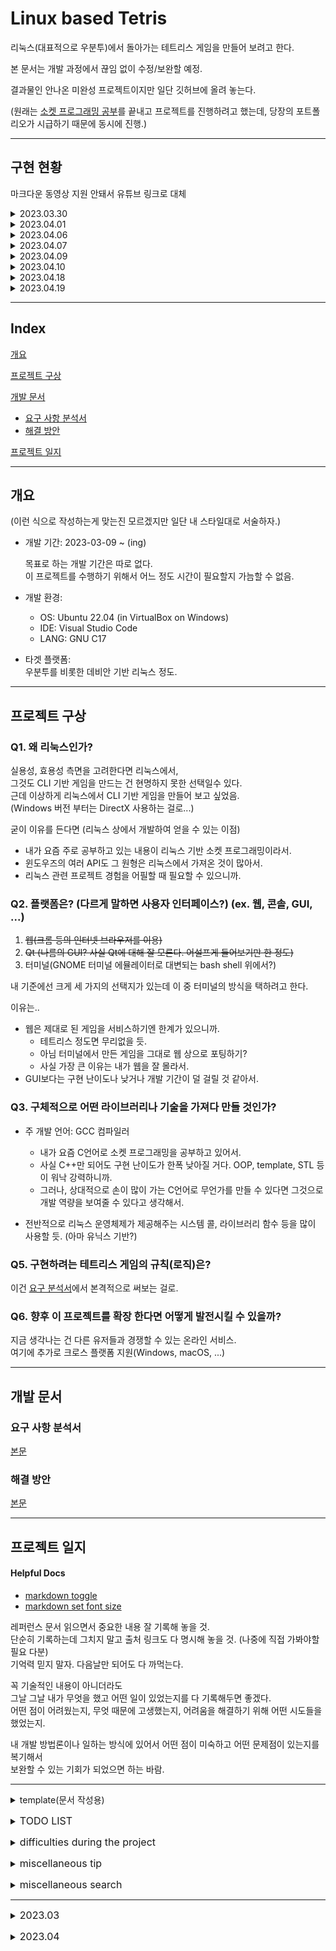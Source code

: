 # Linux based Tetris

리눅스(대표적으로 우분투)에서 돌아가는 테트리스 게임을 만들어 보려고 한다.

본 문서는 개발 과정에서 끊임 없이 수정/보완할 예정.

결과물인 안나온 미완성 프로젝트이지만 일단 깃허브에 올려 놓는다.

(원래는 [소켓 프로그래밍 공부](https://github.com/keunbum/connection-to-the-other-world)를 끝내고 프로젝트를 진행하려고 했는데,
당장의 포트폴리오가 시급하기 때문에 동시에 진행.)

---

## 구현 현황

마크다운 동영상 지원 안돼서 유튜브 링크로 대체  

<details><summary>2023.03.30</summary>

https://youtu.be/hotEwiW4uZQ  

- 아직 못움직임.
- 라인 클리어 못함.
- 난수 생성 빈약함.

</details>
 

<details><summary>2023.04.01</summary>
 
https://youtu.be/ffQKhxhylG8  

어제 상황에서 추가로 구현한 건 없고 테트리스 블록만 바꿈.  
- 이제보니 시간 오차도 있음. (최대한 1초에 가깝게 구현하기.)   

</details>

<details><summary>2023.04.06</summary>
 
https://youtu.be/J76D3ZUa2Nc

- 테트로미노 스폰 위치 랜덤화

</details>


<details><summary>2023.04.07</summary>
 
https://youtu.be/fuThpI5kqPI

- 실루엣 구현 (렉이 좀 있음)

</details>

<details><summary>2023.04.09</summary>
 
https://www.youtube.com/watch?v=mRXKvNAepy0

- 회전 개념 적용 (아직 입력 못받음)

</details>

<details><summary>2023.04.10</summary>
 
https://youtu.be/a-AEmpm-fSU

- 테트로미노 분포 통계 제시 (for 의사 난수 테스트)  
- 의사 난수 알고리즘 업그레이드(feat. mt19937)  
  --> 근데 테스트 해보니까 rand()보다 더 말도 안되는 경우도 있는데;  
      확률 분포가 골고루 나오게끔 조작을 가해야하나..

</details>

<details><summary>2023.04.18</summary>

https://youtu.be/gPueVyOEVMs     

기본 조작 및 라인 클리어만 구현..  
(라인 클리어 후 블록 이동X)

</details>

<details><summary>2023.04.19</summary>

https://youtu.be/7kN9u0RXD_s

라인 클리어 후 블록 이동 구현.  
버그의 향연..ㅠㅠㅠ

</details>


---

## Index

[개요](#개요)  

[프로젝트 구상](#프로젝트-구상)  

[개발 문서](#개발-문서)

  - [요구 사항 분석서](#요구-사항-분석서)
  - [해결 방안](#해결-방안)

[프로젝트 일지](#프로젝트-일지)


---

## 개요

(이런 식으로 작성하는게 맞는진 모르겠지만
일단 내 스타일대로 서술하자.)

- 개발 기간: 2023-03-09 ~ (ing)

  목표로 하는 개발 기간은 따로 없다.  
  이 프로젝트를 수행하기 위해서 어느 정도 시간이 필요할지 가늠할 수 없음.

- 개발 환경:
  - OS: Ubuntu 22.04 (in VirtualBox on Windows)
  - IDE: Visual Studio Code
  - LANG: GNU C17

- 타겟 플랫폼:  
  우분투를 비롯한 데비안 기반 리눅스 정도.

---

## 프로젝트 구상

### Q1. 왜 리눅스인가?

실용성, 효용성 측면을 고려한다면 리눅스에서,    
그것도 CLI 기반 게임을 만드는 건 현명하지 못한 선택일수 있다.  
근데 이상하게 리눅스에서 CLI 기반 게임을 만들어 보고 싶었음.  
(Windows 버전 부터는 DirectX 사용하는 걸로...)

굳이 이유를 든다면 (리눅스 상에서 개발하여 얻을 수 있는 이점)

- 내가 요즘 주로 공부하고 있는 내용이 리눅스 기반 소켓 프로그래밍이라서.
- 윈도우즈의 여러 API도 그 원형은 리눅스에서 가져온 것이 많아서.
- 리눅스 관련 프로젝트 경험을 어필할 때 필요할 수 있으니까.

### Q2. 플랫폼은? (다르게 말하면 사용자 인터페이스?) (ex. 웹, 콘솔, GUI, ...)

1. ~~웹(크롬 등의 인터넷 브라우저를 이용)~~
2. ~~Qt (나름의 GUI? 사실 Qt에 대해 잘 모른다. 어설프게 들어보기만 한 정도)~~
3. 터미널(GNOME 터미널 에뮬레이터로 대변되는 bash shell 위에서?)

내 기준에선 크게 세 가지의 선택지가 있는데 이 중 터미널의 방식을 택하려고 한다.

이유는..    
- 웹은 제대로 된 게임을 서비스하기엔 한계가 있으니까.
  - 테트리스 정도면 무리없을 듯.
  - 아님 터미널에서 만든 게임을 그대로 웹 상으로 포팅하기?
  - 사실 가장 큰 이유는 내가 웹을 잘 몰라서.  
- GUI보다는 구현 난이도나 낮거나 개발 기간이 덜 걸릴 것 같아서.

### Q3. 구체적으로 어떤 라이브러리나 기술을 가져다 만들 것인가?

- 주 개발 언어: GCC 컴파일러
  - 내가 요즘 C언어로 소켓 프로그래밍을 공부하고 있어서.
  - 사실 C++만 되어도 구현 난이도가 한폭 낮아질 거다. OOP, template, STL 등이 워낙 강력하니까.  
  - 그러나, 상대적으로 손이 많이 가는 C언어로 무언가를 만들 수 있다면 그것으로 개발 역량을 보여줄 수 있다고 생각해서.


- 전반적으로 리눅스 운영체제가 제공해주는 시스템 콜, 라이브러리 함수 등을 많이 사용할 듯. (아마 유닉스 기반?)

### Q5. 구현하려는 테트리스 게임의 규칙(로직)은?
이건 [요구 분석서](./requirements_analysis.md)에서 본격적으로 써보는 걸로.

### Q6. 향후 이 프로젝트를 확장 한다면 어떻게 발전시킬 수 있을까?
지금 생각나는 건 다른 유저들과 경쟁할 수 있는 온라인 서비스.  
여기에 추가로 크로스 플랫폼 지원(Windows, macOS, ...)  

---


## 개발 문서

### 요구 사항 분석서
[본문](./requirements_analysis.md)

### 해결 방안
[본문](./solution.md)

---

## 프로젝트 일지

#### Helpful Docs

- [markdown toggle](https://codex.so/collapsed-block-for-github-markdown)  
- [markdown set font size](https://linuxhint.com/markdown-font-size/)

레퍼런스 문서 읽으면서 중요한 내용 잘 기록해 놓을 것.  
단순히 기록하는데 그치지 말고 출처 링크도 다 명시해 놓을 것. (나중에 직접 가봐야할 필요 다분)  
기억력 믿지 말자. 다음날만 되어도 다 까먹는다.

꼭 기술적인 내용이 아니더라도  
그날 그날 내가 무엇을 했고 어떤 일이 있었는지를 다 기록해두면 좋겠다.  
어떤 점이 어려웠는지, 무엇 때문에 고생했는지, 어려움을 해결하기 위해 어떤 시도들을 했었는지.  

내 개발 방법론이나 일하는 방식에 있어서 어떤 점이 미숙하고 어떤 문제점이 있는지를 복기해서  
보완할 수 있는 기회가 되었으면 하는 바람.

---

<details><summary>template(문서 작성용)</summary>

### Achievements of the day

</details>

[//]: # (template)

<font size="3"> <details><summary>TODO LIST</summary><blockquote> </font>

- [X] 지금 서브 모듈 멀티 프로세스로 호출 하는 거 스레드로 바꿀 것.  
- [X] 테트로미노 일정 속도로 아래로 떨어져서 바닥에 닿는 거 구현.  
- [X] 점프 연산용 블록 그림자(예상 위치) 구현
- [ ] 게임 메인 루프 설계.  
- [ ] 사용자 입력 받는 스레드 따로 돌려서 테트로미노 연산하는 로직 구현.  
- [ ] 채워진 라인들 지우는 로직 구현
- [ ] 라인이 지워졌을 때 위에 있는 블록들 아래로 이동하는 로직 구현
- [ ] 반복문 usleep().. 말고 FPS 개념(델타 시간)으로 구현.
- [ ] 3, 2, 1, Start! 로직 -> sleep() 말고 타이머로 구현(크게 차이는 없긴 함. 멀티 플레이면 모를까)
  
</details>

[//]: # (difficulties during the project)

<font size="3"> <details><summary>difficulties during the project</summary><blockquote> </font>

  - [ ] ~~현재 내 로직에서는 둘 이상의 스레드가 표준 출력을 하는데,  
      printf가 thread-safe 하지 않기 때문에 의도한 대로 출력되지 않을 가능성이 있다.~~

      [pthread 문서](https://man7.org/linux/man-pages/man7/pthreads.7.html#:~:text=Thread%2Dsafe%20functions,NULL%0A%20%20%20%20%20%20%20%20%20%20%20wcstombs()%0A%20%20%20%20%20%20%20%20%20%20%20wctomb())에 따르면 
      printf, write 모두 thread-safe한 것 같음.  
      ~~thread-safe한 줄 모르고 mutex로 해결했었는데, 그냥 printf 사용해도 될 듯. (검색할 때 더 꼼꼼하게 확인하기)  
      --> 근데, wgotoxy랑 같이 쓰이면 mutex 필요하긴 할 듯.~~  
      --> mutex 말고 spinlock 사용해도 충분.

  - [X] ~~리얼 타임 타이머가 fork일 때는 예상대로 잘 동작했었는데  
        pthread 돌리니까 예상밖의 행동(시그널 핸들러 호출 이후에 하던 일 계속 안하고 계속 블로킹 당하고 있음)을 함.  
        하; 어렵다. 병렬 프로그래밍..  
        핸들러 안에서 로직을 수행하는 걸로 수정하긴 했는데, 왜 그런지는 알고 싶음..  
        (혹시 [sigaltstack](https://man7.org/linux/man-pages/man2/sigaltstack.2.html) 이거 안써서 그런건가? 확실치는 않음)  
        물론 fork를 쓰면 원래대로 잘되긴 하겠지만, 바람직한 솔루션은 아님.~~

      스레드들의 시그널 마스크에 대한 이해 부족이었음.  
      아직 100% 알겠는 건 아닌데, 일단 해결은 함.

  - [X] timer_create 시스템 콜을 사용하려고 했는데 WSL에는 구현이 안되어 있다고 한다. 어떡하지; 
    
    ~~해결책 1. setitimer나 alarm 함수 사용.  
      -> 아쉽지만, 지금 상황에선 적절한 타협책이긴 함.  
         근데 이거 쓰면 내가 조사한게 너무 아까운데ㅠㅠㅠㅠ.~~

    해결책 2. 버츄얼 박스 깔아서 우분투 배포판 띄우기. 이러면 에디터 설정도 해야 함.  
      -> 컴퓨터 사양은 좋아서 문제 안됨.  
      -> 컴퓨터 용량..도 괜찮음.  
      -> 그리고 리눅스 버전 게임을 만들 거면 이렇게 만드는 게 가장 확실한 방법이긴 함.  
      -> 무엇보다도 대체 불가능한 라이브러리 함수를 사용해야 하는 상황이 올 수도 있기 때문에.  
      ~~-> (근데 나 무슨 생각으로 리눅스에서 테트리스 게임 만들 생각을 한 거지?  
          리눅스는 소켓 프로그래밍 할 때나 사용하면 될 것 같은데..
          지금이라도 Windows로 넘어갈까?)  
      -> 검색 좀 해봤는데, 이거 관련 세팅 하느라 하루 다 가겠는데? 흠...~~
    
    ~~그밖에 AWS 서버를 빌리는 방법도 있긴 한데.. 개발할 때는 좀 불편할 듯.~~

    일단 리눅스 프로젝트는 마무리 하는 게 맞는 것 같음 --> 가상 머신 사용

  - [ ] evdev로 이벤트 기반 입력 처리 하려고 했는데, ssh로는 키보드 이벤트를 전달하지 못한다고 한다.  
        그럼.. 버추얼 박스에 우분투 데스크톱 버전 깔아야 함. (우분투 깔린 노트북 있긴 한데 코드 수정 반영이 넘 번거로움.)  
        이제 보니 그 노트북에 ssh로 접속해서 개발하고, 실행은 노트북으로 하는 방법이 있긴 하네.



</details>

[//]: # (difficulties during the project)


<font size="3"> <details><summary>miscellaneous tip</summary><blockquote> </font>

  - Visual Studio format 설정.  
    **Ctrl+,** -> **C_Cpp: Clang_format_style 검색** -> **값 WebKit으로 설정** -> **Alt+Shift+F(자동 포맷 완성)**

  - [The GNU C Library](https://www.gnu.org/software/libc/manual/html_node/index.html)  
    man page 외 유용한 레퍼런스 문서.

</details>

[//]: # (miscellaneous tip)


<font size="3"> <details><summary>miscellaneous search</summary><blockquote> </font>


<details><summary>const int*와 int* const의 차이</summary>
  
  const int* and int* const are two different types of pointers.

  const int* is a pointer to a const int. This means that the int value pointed to by the pointer cannot be modified through the pointer.  
  However, the pointer itself can be modified to point to a different const int.

  For example:

  ```c
  const int x = 10;
  const int y = 20;
  const int* p = &x; // p points to x
  p = &y; // p can be modified to point to y
  //*p = 30; // error: cannot modify the value pointed to by p
  ```

  On the other hand, int* const is a const pointer to an int. This means that the pointer itself cannot be modified to point to a different int,  
  but the int value pointed to by the pointer can be modified.

  For example:

  ```c
  int x = 10;
  int y = 20;
  int* const p = &x; // p points to x
  //p = &y; // error: p cannot be modified to point to y
  *p = 30; // the value pointed to by p can be modified
  ```

  </details>


  <details><summary>getopt</summary>

  [getopt](https://man7.org/linux/man-pages/man3/getopt.3.html)  
  그동안 리눅스 명령행에서 프로그램 실행할 때  
  `-a`나 `--version` 같은 옵션 처리 어떻게 하나 했더니 시스템 콜이 다 있었네...  

  </details>


  <details><summary>poll, select</summary>
  
  시간 되면 poll, select 공부하기
  
  </details>  


  <details><summary>signal</summary>
  
  signal, sigsuspend 등 이어서 조사하기
  
  </details>  


  <details><summary>abort()와 _Exit()</summary>

  </details>  



</details>

[//]: # (miscellaneous search)


---




<font size="3"> <details><summary>2023.03</summary><blockquote> </font>
  <details><summary>03.09(목)</summary>
  
  **기본 문서 생성 및 작성**  
  **테트로미노 디자인 시도**
      
  아마 수정될 사항이 많을 것으로 예상.  
  오늘은 일단 테트로미노를 화면에 출력하는 것까지 목표로.

  하.. wchar_t 제대로 몰라서 삽질함.  
  어쨌든 이제 wchar_t 쓰는 것까진 익힌 듯.  

  검색하면서 유용했던 링크들은 소스 코드에 주석 달아 놓음.

  ### Achievements of the day

  Compile:

  ```bash
  $ gcc main.c tetromino.c -o main -Wall
  ```

  Execute:

  ```bash
  $ ./main
  ⬛⬛⬛⬛

  ⬛⬛
  ⬛⬛

  ⬛⬛⬛
  ⬜⬛⬜

  ⬜⬛
  ⬜⬛
  ⬛⬛

  ⬛⬜
  ⬛⬜
  ⬛⬛

  ⬜⬛⬛
  ⬛⬛⬜

  ⬛⬛⬜
  ⬜⬛⬛
  ```
  </details>

  [//]: # (End of 03.09)

  <details><summary>03.10(금)</summary>

  큰 틀의 HUI 출력하고 그 안에서
  시간의 흐름에 따라 테트로미노가 아래로 이동하도록 화면에 출력하기.

  자식들 기다릴 동안 부모 프로세스는 뭐해야 하나 고민이었는데, 이를 해결할 시스템 콜 찾은듯.  
  무턱대고 쓰지 말고 제대로 알고 사용하자.  
  (API의 사용법을 제대로 파악하지 않음으로 인해 삽질하는 시간이 생각보다 크다.)
  * [sigsuspend](https://man7.org/linux/man-pages/man2/sigsuspend.2.html)


  하.. 테트리스 괜히 하기로 한 것 같다. 진행이 너무 안된다. 큰일인데.

  일단 시간 표시 모듈은 대충 구현되었으니 내일부턴 게임의 핵심 모듈 부분 구현 해보는 걸로.  
  코드에 주석으로 써놓긴 했지만 한글로도 정리해 놓자.

    모듈을 너무 잘게 쪼갤 필요는 없다.  
    순차적인 걸 먼저 구상해보고 정 안되면 프로세스 하나씩 추가하기.  
    (물론 퍼포먼스 측면에서 멀티 프로세싱을 사용할 수도 있음)

    이제 보니 B(A), D(C), E 이렇게 3개만 있으면 될 것 같다.
    잘하면 B(A, C, D), E 이렇게 2개도 가능할지도..  
    단, 추후에 변경될 소지가 있다는 점 감안하고 설계하기.

    * A: 블록을 생성하고 MAX_QUEUE_SIZE가 FULL이 될 때까지 que에 푸시.
    
    * B: que에서 테트로미노를 가져와 스카이라인에서 출발 시키고, A에게 큐를 채우도록 요청. (이 모듈의 관리자가 될 가능성 높음)
    
    * C: 사용자로부터(키보드로) 입력 값을 읽고 누군가(아마도 D?)에게 값을 주는 사람.  
        (이제보니 D가 혼자해도 될 것 같기도 하고..)
    
    * D: 주기마다 테트로미노의 위치 값을 변경하는 사람.

      1-1. 스카이라인(시작점)에 나오는 순간부터 테트로미노는 일정 속도로 떨어진다.  
      1-2. D는 사용자의 입력이 들어올 때 그에 맞게 위치를 변경해야 한다.  
      2-1. 테트로미노가 바닥(또는 다른 테르로미노)에 닿아 멈추면 B에게 새로운 테트로미노 출고를 요청한다.  
      2-2. 스카이라인에서 테트로미노가 멈추면 B에게 게임 오버 메시지를 보낸다.  

    * E: 매 주기마다 밖으로 나온 테트로미노의 현재 위치를 비롯해 모든 화면의 변화를 게임 화면에 그리는 사람.

  
### Achievements of the day

  근데 콘솔 출력 Visual Studio Code에서만 예쁘게 나오는 것 같은데..

  Compile: 

  ```bash
  $ gcc ./*.c -o main -Wall
  ```

  Execute:

  사진 올리기 귀찮아서 생략.

  </details>

  [//]: # (End of 03.10)


  <details><summary>03.11(토)</summary>

  - 지금든 생각인데 버츄얼 박스나 우분투 깔린 노트북 이용해서 제대로 테스트 해보긴 해야 할 듯.  
  (유니코드 깨지는 것 땜에..) 급한 건 아니니 나중에 해도 괜찮.

  - Makefile 어떻게 만들지 고민이었는데 Bing AI가 알려줬다.. 대박..  
  `HDRDIR`, `EXEFILE` 정도만 따로 추가한 정도.

    ```makefile
    # Makefile
    # Bing AI's answer for the Question("Could you please create a Makefile to compile and run a C project with multiple folder structure?")

    CC = gcc
    CFLAGS = -Wall -Wextra -Werror
    SRCDIR = src
    OBJDIR = obj
    BINDIR = bin
    HDRDIR = src
    EXEFILE = tetris

    SOURCES := $(wildcard $(SRCDIR)/**/*.c $(SRCDIR)/*.c)
    OBJECTS := $(SOURCES:$(SRCDIR)/%.c=$(OBJDIR)/%.o)

    $(BINDIR)/$(EXEFILE): $(OBJECTS)
      @mkdir -p $(@D)
      $(CC) $(CFLAGS) $^ -o $@

    $(OBJDIR)/%.o: $(SRCDIR)/%.c
      @mkdir -p $(@D)
      $(CC) $(CFLAGS) -c $< -o $@ -I $(HDRDIR)

    .PHONY: clean run

    clean:
      rm -rfv $(BINDIR)/* $(OBJDIR)/*

    run:
      ./$(BINDIR)/$(EXEFILE)
    ```

    Compile: 

    ```bash
    $ make
    ```

    Execute:
    
    ```bash
    $ make run
    ```

    Clean:

    ```bash
    $ make clean
    ```

  - 간단한 콘솔 테트리스 게임 만드는데도 조사해봐야할 API가 너무 많다.  
  C언어를 많이 안써 버릇해서 그런건가...

    일단, **사용자 입력 처리**는 검색 결과 발견한 것들.

    ~~1. curses.h의 getch.\
      --> Windows의 conio.h에서 제공.\
      --> Linux에서도 설치해서 쓸 수 있긴 한데.. 그닥 추천하진 않는 듯.~~  
    2. termios.h의 [tcgetattr](https://man7.org/linux/man-pages/man3/tcgetattr.3p.html).  
      --> 리눅스에서 사용 가능.  
      --> OK!


  - 검색 해보니 **게임 루프 구현** 관련하여 대체적으로 해주는 조언은 간단한 단일 스레드 게임 루프로 시작하고,  
  복잡한 기능을 추가하거나,  
  멀티 프로세스를 도입하지 않으면 해결할 수 없는 문제가 발생한 경우에만 (ex. 최적화를 했음에도 눈에 띄는 성능 저하)  
  다중 프로세싱 도입을 고려하라는 입장..

### Achievements of the day
  
  - 소스 코드 폴더 구조로 분류.
  - Makefile 도입
  - 게임 루프 로직 구현에 대한 고찰 및 통찰. (구현은 아직 X)
  - 사용자 입력 어떻게 받을지 힌트 얻기.
  
  </details>

  [//]: # (End of 03.11)


  <details><summary>03.12(일)</summary>

  - 어제 조사한 거 + 구상한 거 바탕으로 게임 루프 로직 설계  
  종이에 구조 그려본 다음, 간단한 버전부터 구현해보기.

  - 전반적인 프로젝트 구조 개선.  
  (Makefile을 좀 더 정교하게 사용할 줄 알면, 더 체계적인 프로젝트 구조 갖출 수 있을 듯)

  - main2() 관련 로직 고민하느라, 게임 루프 로직 설계 못함.  
  일단 실행 시 문제 없게 끔 수정해놨으니까, 내일부터 Game Play 로직 구현하면 됨.  
  한번에 다 짜려고 하지 말고, 단계적으로 차근차근 구현하기.

### Achievements of the day

  </details>

  [//]: # (End of 03.12)

  <details><summary>03.13(월)</summary>

  ~~게임 루프 정교화 과정 & 사용자 입력 처리 구현 예정.~~

  - 전반적인 프로젝트 구조 변경 for 가독성 향상

### Achievements of the day

  </details>

  [//]: # (End of 03.13)

  <details><summary>03.14(화)</summary>

  게임 루프 정교화 과정 & 사용자 입력 처리 구현 예정.

  게임 루프 만들기 전에 사용자 입력 처리하는 모듈 구현 하기. 멀티 프로세스 돌릴 수 있게끔.  
  항상 좀비 프로세스 발생하지 않게끔 조심.

  - 시그널 조사

    - [시그널 속성](https://man7.org/linux/man-pages/man7/signal.7.html#:~:text=Signal%20dispositions%0A%20%20%20%20%20%20%20Each,are%20left%20unchanged.)

      프로세스는 특정 시그널에 대해 어떻게 반응할 것인가에 대한 속성을 지니고 있다.  

      그렇기에 멀티 스레드 환경이라면 모든 스레드는 동일한 시그널 속성을 공유한다.  

      [fork](https://man7.org/linux/man-pages/man2/fork.2.html)는 부모의 시그널 속성을 물려 받고, 시그널 마스크는 초기화 되는 반면,  
      [execve](https://man7.org/linux/man-pages/man2/execve.2.html)는 시그널 속성이 초기화되고, 시그널 마스크는 보존된다고 한다.

      여기서 시그널 마스크란, blocked signal들의 비트마스크를 의미한다.


    - **calling process**와 **caller process**의 차이(크게 중요한 건 아닌데 혹시나 헷갈릴까봐)  
      'calling process’는 시스템 콜을 호출하는 프로세스를 의미한다.  
      반면에 'caller process’는 다른 프로세스(스레드)의 실행을 시작하는 프로세스를 의미.

    - [시그널을 보내는 다양한 시스템 콜](https://man7.org/linux/man-pages/man7/signal.7.html#:~:text=Sending%20a%20signal,a%0A%20%20%20%20%20%20%20%20%20%20%20%20%20%20specified%20process.)

    - [특정 시그널이 잡히기를 기다리기](https://man7.org/linux/man-pages/man7/signal.7.html#:~:text=Waiting%20for%20a,signals%20is%0A%20%20%20%20%20%20%20%20%20%20%20%20%20%20caught.)

      - [sigsuspend](https://man7.org/linux/man-pages/man2/sigsuspend.2.html):  
        주로 크리티컬 섹션을 실행할 때 방해를 받지 않기 위해 실행.

    - [동기적으로 신호 잡기](https://man7.org/linux/man-pages/man7/signal.7.html#:~:text=Synchronously%20accepting%20a,describing%20the%20signal.)

      <details><summary>여기서 잠깐. 동기화와 비동기화란?</summary>
      In computer science, synchronous and asynchronous are two types of programming models that define how software is designed and executed.

      **Synchronous** operation means that a process runs only as a result of some other process being completed or handed off. In other words, things “wait” for other things.  
      On the other hand, **asynchronous** operation means that a process operates independently of other processes. In this case, things don’t “wait” for other things. Asynchronous models are critical for performance reasons and to more efficiently use computing resources.

    - [시그널 마스크와 보류 시그널](https://man7.org/linux/man-pages/man7/signal.7.html#:~:text=Signal%20mask%20and%20pending,an%20execve(2).)

      시그널은 크게 프로레스-지향과 스레드-지향이 있는데 프로세스-지향은 시그널이 막히지 않은 스레드들 중 커널이 임의로  
      하나를 고른다고 한다.

      스레드는 [sigpending](https://man7.org/linux/man-pages/man2/sigpending.2.html)를 통해서 보류된 시그널 집합을 얻을 수 있다. 여기서 보류된 시그널 집합(이하 pending signal)이란 시그널이 발생했지만, 시그널 핸들러 등에 의해서 처리되지 않은 시그널을 일컫는다.


    - [시그널 핸들러 실행하기](https://man7.org/linux/man-pages/man7/signal.7.html#:~:text=Execution%20of%20signal,sensible%20software%20design!)

      커널 모드에서 유저 모드로 전환(context switching)될 때 마다 커널은 열린 시그널(프로세스가 등록한 핸들러가 목적으로 한)이 있는지 확인한다.


### Achievements of the day

  시그널 관련 문서 읽다가 쓰레드도 써야겠다는 결론..

  </details>

  [//]: # (End of 03.14)


  <details><summary>03.15(수)</summary>

  - 스레드 조사

    이제 보니 멀티 스레드를 사용할 수도 있기 때문에  
    관련하여 공부한 후 프로젝트 이어서 하기.

    ---

    [pthread](https://man7.org/linux/man-pages/man7/pthreads.7.html)는 [POSIX](https://en.wikipedia.org/wiki/POSIX) thread를 의미한다.
    나는 그중에서 [nptl](https://man7.org/linux/man-pages/man7/nptl.7.html) 구현체를 사용.  
    읽을게 많네..? 근데 충분히 읽을 만한 가치가 있는 문서인 듯.

    ---
    
    스레드들은 전역 메모리(데이터, 힙 영역)를 공유하고 각자의 스택 영역을 가지고 있다.  
    따라서 정적(static) 지역 변수를 사용한다면 이는 공유되므로 주의할 것.  
    (그래서 스택 영역을 지칭할 때 `지역 변수`와 구분하기 위해 `자동 변수`라는 용어가 나온다.)


    - 하나의 프로세스에 속한 스레드들은 다음의 속성을 공유한다.  
      - process ID  
      - parent process ID  
      - prcess group ID and session ID  
      - controlling terminal  
      - user and group IDs (credentials)
      - open file descriptors
      - record locks (see [fcntl](https://man7.org/linux/man-pages/man2/fcntl.2.html))  
      - signal dispositions  
      - file mod creation mask  
      - currently directory and root directory  
      - interval timers and POSIX timers  
      - nice value  
      - resource limits  
      - measurements of the comsumption of CPU time and resources  



    - 스택 외에도 스레드들은 고유의 속성들을 지니는데 다음과 같다.  
      - thread ID (pthread_t)  
      - signal mask (pthread_sigmask(3))  
      - the errno variable  
      - alternate signal stack  
      - real-time scheduling policy and priority  
      다음과 같은 특정 리눅스 기능도 있음  
      - capabilities (see capabilities(7))
      - CPU affinity (see sched_setaffinity(2)))


    - pthread 함수들은 errno를 설정하지 않는다.

    - 표준 함수 중에는 thread-safe하지 않은 것도 있다.  
      자세한 건 [man page 본문](https://man7.org/linux/man-pages/man7/pthreads.7.html#:~:text=Thread%2Dsafe%20functions,NULL%0A%20%20%20%20%20%20%20%20%20%20%20wcstombs()%0A%20%20%20%20%20%20%20%20%20%20%20wctomb()) 참고.

    - `async-cancel-safe`라는 낯선 용어가 나오는데 일단 넘어감.  

    - `cancellation points`.. 강제되는 것도 있고, 해도 좋은 것도 있고. 무슨 말인지 이해 못함. 넘어감.

    - 스레딩을 구현할 때 [clone](https://man7.org/linux/man-pages/man2/clone.2.html)을, 스레드 동기화 프리미티브(뮤텍스, 스레드 조인 등)는
    [futex](https://man7.org/linux/man-pages/man2/futex.2.html)를 사용하여 구현된다고 한다.

    ---

  - About [NPTL](https://man7.org/linux/man-pages/man7/nptl.7.html)

    `NPTL (Native POSIX Threads Library) is the GNU C library POSIX threads implementation  
    that is used on modern Linux systems.`

    NPTL은 관리자 스레드(manager thread)를 사용하지 않는다고 한다.  

    스택 사이즈 설정 관련해서는 [getrlimit](https://man7.org/linux/man-pages/man2/setrlimit.2.html) 참조.


    NPTL 사용시 signul number 32([timer_create](https://man7.org/linux/man-pages/man2/timer_create.2.html) 참조), 33은 사용할 수 없음.  
    웬만한 라이브러리 함수도 사용자의 32, 33 사용을 막거나 무시하게끔 설계한다고 한다.

    한 프로세스 내 스레드들은 credential을 공유하기 때문에 한 스레드가 이를 변경하면  
    내부적으로 설계된 wrapper funtion 덕에 모든 스레드가 한꺼번에 변경된다고 한다. ([본문](https://man7.org/linux/man-pages/man7/nptl.7.html#:~:text=NPTL%20and%20process,setgroups(2).))


    ---

  - About [pthreads](https://man7.org/linux/man-pages/man7/pthreads.7.html)

    - [pthread_create](https://man7.org/linux/man-pages/man3/pthread_create.3.html)

      스레드 사용시 컴파일 명령에 -pthread 추가해야 함.

    - [pthread_exit](https://man7.org/linux/man-pages/man3/pthread_exit.3.html)
    
    - [pthread_attr_init](https://man7.org/linux/man-pages/man3/pthread_attr_init.3.html)

    - [pthread_self](https://man7.org/linux/man-pages/man3/pthread_self.3.html): 자신의 스레드 ID 확인

    ---

  - 그밖에 자잘한 정보들

    스레드를 새로 생성하면 부모 스레드의 blocked signal mask를 그대로 물려받고, pending signal은 초기화된다고 한다.  
    그밖에 물려 받는 것들이 많은데, 어차피 일일이 기억 못함. 일단 읽고 넘어갈 것.

    ---

    스레드 ID를 '=='로 비교하는 건 바람직하지 않다고 한다.
    [pthread_equal](https://man7.org/linux/man-pages/man3/pthread_equal.3.html)를 이용할 것.

    ---

    스레드는 `joinable`과 `detached` 두 가지 타입이 있다.  

    새로 생성된 스레드의 결과나 종료 상태가 필요하다면 `joinable`한 스레드를 만들어야 할 것이다.  
    --> `pthread_join` 사용 --> 종료 상태 확인 --> 자원이 환원됨

    `detached` --> 종료 시 커널(운영체제)이 알아서 자원 회수해 감.  
    억지로 `pthread_join`을 호출하여 종료 상태를 얻을 수 없다.  

    스레드를 생성하면 디폴트는 `joinable`로 세팅된다.  
    종료 결과가 필요하지 않은 데몬 스레드들은 `detached`로 설정하면 되겠다. ([pthread_attr_setdetachstate](https://man7.org/linux/man-pages/man3/pthread_attr_setdetachstate.3.html) 참조)  

    [pthread_attr_setstacksize](https://man7.org/linux/man-pages/man3/pthread_attr_setstacksize.3.html)를 사용하여 스택 크기 조절 가능.

    ---


### Achievements of the day

  오늘 스레드 조사한다고 프로젝트 코드엔 진전이 없고  
  주구장창 man page만 읽고 있는데 이거 맞아?  
  코딩하기 전에 거치는 이 자료 조사가 너무 힘들다..ㅠ  
  언능 프로그래밍 좀 하고 싶은데.

  </details>

  [//]: # (End of 03.15)


  <details><summary>03.16(목)</summary>

  - 일단.. 소켓 프로그래밍 공부로 넘어가서  
  스레드 공부 빠삭하게 한 다음에 이쪽으로 넘어올 것.  
  단, 책 내용 맹신하지 말고 man page 꼼꼼하게 다 읽어볼 것.  
  책은 그냥 '이런 라이브러리 함수가 있다' 알려주는 정도로 봐야함.  

  ---

  - [pthread_create](https://man7.org/linux/man-pages/man3/pthread_create.3.html)

    : `MT-Safe`

    ```c
    int pthread_create(pthread_t *restrict thread,
                          const pthread_attr_t *restrict attr,
                          void *(*start_routine)(void *),
                          void *restrict arg);
    ```

    성공: 0 return, 실패: [error num](https://man7.org/linux/man-pages/man3/pthread_create.3.html#:~:text=ERRORS%20%C2%A0%20%C2%A0%20%C2%A0%20%C2%A0%20top,specified%20in%20attr.) return;

    `thread`: 스레드 ID 반환  
    `attr`: 새로 생성될 스레드의 속성을 전달하기 위해 사용된다.  
            [pthread_attr_init](https://man7.org/linux/man-pages/man3/pthread_attr_init.3.html)와 관련 함수를 사용하여 설정.  
            NULL 전달하면 기본 값으로 스레드 생성. 

    생성된 스레드가 종료되는 법  
    - [pthread_exit](https://man7.org/linux/man-pages/man3/pthread_exit.3.html)  
      --> [pthread_join](https://man7.org/linux/man-pages/man3/pthread_join.3.html)을 호출한
      스레드에게 종료 상태를 넘겨 줄 수 있다.  
    - `start_routine` 함수(시동 함수)에서 return 하기  
    - [pthread_cancel](https://man7.org/linux/man-pages/man3/pthread_cancel.3.html)  
    - 프로세스나 임의의 스레드가 [exit](https://man7.org/linux/man-pages/man3/exit.3.html)을 호출하거나,  
      메인 스레드가 main 함수에서 return한 경우 --> 모든 스레드가 종료됨

    새로 생성된 스레드의  
      signal mask: 그대로 상속,  
      pending signal: 초기화,  
      alternate signal stack: 초기화,  
      CPU-time clock: 0으로 초기화.

  ---

  - [pthread_join](https://man7.org/linux/man-pages/man3/pthread_join.3.html)

    : `MT-Safe`

    ```c
    #include <pthread.h>

    int pthread_join(pthread_t thread, void **retval);    
    ```
    성공: 0 return, 실패: [error num](https://man7.org/linux/man-pages/man3/pthread_join.3.html#:~:text=ERRORS%20%C2%A0%20%C2%A0%20%C2%A0%20%C2%A0%20top,could%20be%20found.) 

    반드시 `joinable`한 스레드를 대상으로 해야 한다.  
    
    `retval`: NULL로 해도 좋고,
              void* 형 return 값을 받아도 좋고.  
              아래와 같이 취소된 스레드인지도 확인 가능.

      ```c
      void *res;
      pthread_join(..., &res);
      if (res == PTHREAD_CANCELED) {
        ...
      }
      ```

    pthread_join이 실패하면 좀비 스레드가 만들어진다고 한다. 그래서 좀비가 다수 쌓이면 스레드 생성에 제한을 건다고 함.  

    main 스레드뿐만 아니라 아무 스레드나 다른 `joinable`한 스레드와 결합 가능하다.
    
    > "waitpid(-1, &status, 0)의 pthread 버전은 없습니다. (즉, 종료된 스레드들 중 아무나와 합체)  
      이런 기능이 필요하다고 생각되면 애플리케이션 디자인을 재고해야 할 것입니다."


  - 이론적인 베이스

    race condition을 막기 위한 어떤 방법론이 있고 장단점은 무엇이고 등을 빠삭하게 알아야 한다.  
    영문 레퍼런스 문서 보는 걸 꺼려하지 말기. 일단 운영체제 책 보면서 정리한 내용 [링크](https://github.com/keunbum/os-world/tree/main/chapters/chapter05/03) 걸어 둠.



  ---


### Achievements of the day

  이것저것 조사 많이 해봄..  
  레퍼런스 문서 읽는게 끝도 없긴 한데,  
  지금은 CS 지식 다지는 것도 중요. 
  그러니 시간 아까워 하지 말고 이론 공부에 충분히 투자할 것.

  </details>

  [//]: # (End of 03.16)


  <details><summary>03.17(금)</summary>

  pthread에서 mutex랑 semaphore 관련 man page 읽기부터 시작하면 됨.

  멀티 스레딩에서 임계 영역 문제를 해결하기 위해 어떤 매커니즘을 사용하기로 했으면,  
  다양한 선택지 중에 왜 그 매커니즘을 선택했는지 근거를 말할 수 있어야 한다.


  ---


  - Mutex

    - [pthread_mutex_init](https://man7.org/linux/man-pages/man3/pthread_mutex_init.3p.html)


      ```c
      #include <pthread.h>

      int pthread_mutex_init(pthread_mutex_t *restrict mutex,
          const pthread_mutexattr_t *restrict attr);
      pthread_mutex_t mutex = PTHREAD_MUTEX_INITIALIZER;
      ```      

      성공: 0; 실패: [error](https://man7.org/linux/man-pages/man3/pthread_mutex_destroy.3p.html#:~:text=ERRORS%20%C2%A0%20%C2%A0%20%C2%A0%20%C2%A0%20top,sections%20are%20informative) return

      `attr`: `mutex`의 특성 지정. NULL 넘기면 디폴트 값 지정.  
              따로 지정하고 싶으면 [pthread_mutexattr_init](https://man7.org/linux/man-pages/man3/pthread_mutexattr_init.3.html) 이용

      성공적으로 초기화 되었으면 unlocked 상태로 나옴.
      추가 요구 사항은 [여기](https://pubs.opengroup.org/onlinepubs/9699919799/functions/V2_chap02.html#:~:text=2.9.9%20Synchronization%20Object,is%20non%2Dzero.) 참조.

      이미 초기화되어 있는 뮤텍스를 다시 초기화 -> UB.

      `attr` 넘길 때 초기화되지 않은 `attr` 넘기는 건 UB. 그러니 꼭 초기화된 객체를 넘기도록.


    - [pthread_mutex_destory](https://man7.org/linux/man-pages/man3/pthread_mutex_destroy.3p.html)

      ```c
      #include <pthread.h>

      int pthread_mutex_destroy(pthread_mutex_t *mutex);
      ```

      성공: 0; 실패: [error](https://man7.org/linux/man-pages/man3/pthread_mutex_destroy.3p.html#:~:text=ERRORS%20%C2%A0%20%C2%A0%20%C2%A0%20%C2%A0%20top,sections%20are%20informative) return
      
      뮤텍스 객체 파괴. 초기화되지 않은 상태가 된다.  
      이러한 객체를 다시 참조하는 건 UB.
      이러한 뮤텍스 객체는 `pthread_mutex_init`을 통해 다시 초기화된다.  

      잠금 해제된 초기화된 뮤텍스를 파괴하는 건 안전하다. 그러나,  
      잠긴 뮤텍스나 잠그려고 시도하는 뮤텍스 또는 `pthread_cond_timedwait`, `pthread_cond_wait` 호출에  
      사용 중인 뮤텍스를 파괴하려고 하는 건 UB.

      초기화되지 않은 mutex 객체를 파괴하는 건 UB.


      문서를 읽어 보면 장황하게 서술되어 있는데,  
      결국 UB로 남길 것인가 에러를 감지하도록 할 것인가 그거 말하는 거 같음.  
      퍼포먼스가 중요하면 체크를 덜 하고, 성능을 좀 버리더라도 에러를 꼭 피하고 싶다면 체크를 세세하게 체크하는 식.

      시스템 리소스를 사용할 수 없는 오류 같은 필수적인 건 정의를 하지만,  
      사용자가 코딩을 잘못해서 저지르는 에러까지 굳이 잡을 필요는 없다 그 얘기.  
      (전반적으로 사용자보단 시스템 콜 구현자한테 하는 말인듯.

      static 초기화에 대해서도 말이 나온다.  
      C에는 모듈을 초기화 하기 위해서 명시적으로 함수를 호출하지 않고,  
      스스로 초기화 하는 경우가 종종 있다고 함. 이럴 때 정적 초기화가 유용한 듯.

      예제 코드 읽고 있는데, [pthread_once](https://man7.org/linux/man-pages/man3/pthread_once.3p.html)
      이건 또 뭐야? 심지어 `pthread_once_t`이 따로 있네.


        Without static initialization, a self-initializing routine foo()
        might look as follows:

        ```c
            static pthread_once_t foo_once = PTHREAD_ONCE_INIT;
            static pthread_mutex_t foo_mutex;

            void foo_init()
            {
                pthread_mutex_init(&foo_mutex, NULL);
            }

            void foo()
            {
                pthread_once(&foo_once, foo_init);
                pthread_mutex_lock(&foo_mutex);
              /* Do work. */
                pthread_mutex_unlock(&foo_mutex);
            }
        ```

        With static initialization, the same routine could be coded as
        follows:

        ```c
            static pthread_mutex_t foo_mutex = PTHREAD_MUTEX_INITIALIZER;

            void foo()
            {
                pthread_mutex_lock(&foo_mutex);
              /* Do work. */
                pthread_mutex_unlock(&foo_mutex);
            }      
        ```


      그렇다고 합니다. (코드도 간결하고 성능 측면에서도 이득이라고 함)  
      근데 초기화 실패를 감지 못하기 때문에 상황 봐 가면서 사용할 것.  

      나머지 글들은 번역하기 귀찮아서 그대로 올림.

      Destroying Mutexes  
        A mutex can be destroyed immediately after it is unlocked.  
        However, since attempting to destroy a locked mutex, or a mutex  
        that another thread is attempting to lock, or a mutex that is  
        being used in a pthread_cond_timedwait() or pthread_cond_wait()  
        call by another thread, results in undefined behavior, care must  
        be taken to ensure that no other thread may be referencing the  
        mutex. 

      Robust Mutexes  
        Implementations are required to provide robust mutexes for  
        mutexes with the process-shared attribute set to  
        PTHREAD_PROCESS_SHARED. Implementations are allowed, but not  
        required, to provide robust mutexes when the process-shared  
        attribute is set to PTHREAD_PROCESS_PRIVATE.  


    - [pthread_mutex_lock](https://man7.org/linux/man-pages/man3/pthread_mutex_lock.3p.html)

      ```c
      #include <pthread.h>

      int pthread_mutex_lock(pthread_mutex_t *mutex);
      int pthread_mutex_trylock(pthread_mutex_t *mutex);
      int pthread_mutex_unlock(pthread_mutex_t *mutex);
      ```

      뮤텍스 속성 중에 recursive가 나오는데 뭔 소린지 모르겠다..  
      일단 [링크](https://man7.org/linux/man-pages/man3/pthread_mutex_lock.3p.html#:~:text=DESCRIPTION%20%C2%A0%20%C2%A0%20%C2%A0%20%C2%A0%20top,()%20is%20undefined.) 걸어 둠.

      
      뮤텍스 락에서 블로킹 되어 있는 스레드에게 시그널이 전달되면 시그널 핸들러로부터 return 한 후  
      돌아와서 다시 블로킹 상태에 머문다고 한다.

      스레드가 exit 하려고 할 때, 이전에 mutex로 lock을 걸어놓고 unlock을 빼먹는 일이 일어나지 않도록 유의하자. (이런 면에서 file io와 유사)

      <뮤텍스를 소유하고 있는 스레드가 lock을 해놓고 아직 unlock은 하지 않은> 상황에서
      '뮤텍스를 소유하고 있는 스레드'의 프로세스가 exit 하면 pthread_mutex_lock은 `EOWNERDEAD`를 반환한다.  
      뮤텍스를 소유하고 있는 스레드가 exit하고 프로세스가 살아있어도 `pthread_mutex_lock`은 `EOWNERDEAD`를 반환한다. 

      위의 세 함수들이 return 하는 [error](https://man7.org/linux/man-pages/man3/pthread_mutex_lock.3p.html#:~:text=ERRORS%20%C2%A0%20%C2%A0%20%C2%A0%20%C2%A0%20top,sections%20are%20informative.) 값들.  
      함수 별로 잘 설명되어 있다.


      여기서 잠시.  
      man page를 읽다 보면 계속 'robust mutex'란 표현이 나오는데,  
      robust mutex란 무엇인가? 보통의 mutex와 어떻게 다른가?  
      (번역하면 어색해서 원문 그대로 작성)

      > A robust mutex is a type of mutex that specifies the behavior of the mutex when the owning thread dies without unlocking it. If a process or thread holding a robust mutex doesn’t unlock it (because it crashed or was terminated), then instead of hanging forever on the lock, the next acquirer of the mutex will be told about this situation and given a chance to clean up whatever was left inconsistent.
      >
      > The robustness attribute can be set using pthread_mutexattr_setrobust() function. The default value for this attribute is PTHREAD_MUTEX_STALLED, which means that if the owning thread dies without unlocking the mutex, no action is taken.

      robust 개념을 제대로 이해하고 [설명](https://man7.org/linux/man-pages/man3/pthread_mutex_lock.3p.html#:~:text=Applications%20that%20have,take%20appropriate%20action.) 읽어볼 것.

      [pthread_mutexattr_setrobust](https://man7.org/linux/man-pages/man3/pthread_mutexattr_setrobust.3.html) 좀  
      읽어 봐야 할 듯.

      [근거? 문서](https://man7.org/linux/man-pages/man3/pthread_mutex_lock.3p.html)도 읽긴 했음.

      robust 관련해서 [pthread_mutex_consistent](https://man7.org/linux/man-pages/man3/pthread_mutex_consistent.3p.html)도 읽어 봐야 함. (.. 근데 정상적으로 종료할 자신 있으면 굳이..?)

      뮤텍스를 공부하다 보면 'consistent'란 단어가 자주 등장하는데,  
      여기서 'consistent'는 어떤 의미로 쓰인 걸까?  
      > In the context of mutexes and multithreading, the term “consistent” often refers to the state of shared data or resources that are protected by a mutex. When multiple threads access shared data concurrently, a mutex is used to ensure that only one thread can access the data at a time. This helps to prevent race conditions and ensures that the shared data remains in a consistent state.
      >
      > If a thread holding a mutex dies without unlocking it (for example, due to a crash), then the shared data protected by the mutex may be left in an inconsistent state. In this case, it is up to the next owner of the mutex to make the state consistent again.



  ---

  - Semaphore

    - [sem_overview](https://man7.org/linux/man-pages/man7/sem_overview.7.html)
    
    
      [여기](https://github.com/keunbum/os-world/tree/main/chapters/chapter05/03)에 세마포어에 대해서 적어놨지만 도움이 될만 한 내용 또 서술.

      `semaphore`는 그 값이 0 미만으로 절대 떨어지지 않는 정수이다. 두 가지 연산이 수행될 수 있는데,

      1. `semaphore`를 1 증가시킨다. ([sem_post(3)](https://man7.org/linux/man-pages/man3/sem_post.3.html))
      2. `semaphore`를 1 감소시킨다. ([sem_wait(3)](https://man7.org/linux/man-pages/man3/sem_wait.3.html))

      `samephore`가 0일 때 sem_wait을 호출하면 값이 0보다 커질 때 까지 스레드가 block 당함.

      [Named Unnamed semaphore](https://man7.org/linux/man-pages/man7/sem_overview.7.html#:~:text=Named%20semaphores%0A%20%20%20%20%20%20%20%20%20%20%20%20%20%20A,sem_unlink(3).)

        두 프로세스가 세마포어 이름을 공유하면 같은 세마포어 사용 가능. ([sem_open](https://man7.org/linux/man-pages/man3/sem_open.3.html), [sem_close](https://man7.org/linux/man-pages/man3/sem_close.3.html) 참조)

        모든 프로세스가 완전히 다 사용했으면 [sem_unlink](https://man7.org/linux/man-pages/man3/sem_unlink.3.html) 
        호출하여 시스템에서 완전히 제거.


      [Unnamed semaphore (memory-based semaphores)](https://man7.org/linux/man-pages/man7/sem_overview.7.html#:~:text=Unnamed%20semaphores%20(memory,sem_destroy(3).))

        unnamed는 멀티 스레드나 멀티 프로세스에 의해서 공유되는 세마포어이다. 스레드의 경우 전역 변수가 대표적.  
        프로세스는 세마포어가 반드시 미리 할당된 공유된 메모리 공간에 위치해야 한다. (e.g., a System V shared memory segment created using [shmget](https://man7.org/linux/man-pages/man2/shmget.2.html), or a POSIX shared memory object built created using [shm_open](https://man7.org/linux/man-pages/man3/shm_open.3.html))

        사용 전 반드시 [sem_init](https://man7.org/linux/man-pages/man3/sem_init.3.html) 호출할 것.
        그리고 상응하여 반드시 [sem_destroy](https://man7.org/linux/man-pages/man3/sem_destroy.3.html) 호출할 것.

      [Accessing named semaphores via the filesystem](https://man7.org/linux/man-pages/man7/sem_overview.7.html#:~:text=Accessing%20named%20semaphores,per%2D%0A%20%20%20%20%20%20%20group%20basis.)도 가능하다고 한다.

      구식: System V  
      신식: POSIX

    - [sem_init](https://man7.org/linux/man-pages/man3/sem_init.3.html)  

    - [sem_wait](https://man7.org/linux/man-pages/man3/sem_wait.3.html)  

  --- 

---

### Achievements of the day

  - 동기화 문제를 해결하기 위한 솔루션들.

    - Semaphore  
    : 스레드들 사이에 실행 순서가 중요할 때 요긴하게 쓰인다. (2개 이상의 세마포어를 사용할 수도 있다.)

    - Mutex

    - Atomic operation

    - Condition variables

    - Message passing

    정답은 없다. 사실 제일 좋은 건 다양한 버전을 구현해서 경험해보고  
    프로젝트에 적합한 솔루션을 고르는 것인 듯.

    처음부터 멀티 스레드를 고려하면서 게임을 만들면 오히려 더 머리 아플 수도 있음.
    각각을 모듈화 한 다음에 직렬 버전으로 구현하고, 차차 발전시키는 식으로.  
  
  소켓 프로그래밍 책 보면 '임계 영역' 범위를 잡는 데 정답은 없고, 프로그래머 재량이란다.  
  뮤텍스랑 세마포어 그리고 그밖에 동기화 문제 솔루션들 개념 익힘.  

  다음엔 sem_init, sem_wait부터 읽으면 됨.
  </details>

  [//]: # (End of 03.17)


  <details><summary>03.18(토)</summary>

  다시 코드 작성으로 넘어가자.  
  세마포어가 프로젝트에 당장 필요한 부분이 아니기도 하고, man page 읽는데 너무 오래 걸려서..  

  1. 게임 모듈 - 멀티 프로세스 -> 멀티 스레드 로 수정
  2. 아토믹이나 뮤텍스 둘 중에 하나 골라서 입출력 동기화 문제 해결

  ---

  - Visual Studio Code에서 gdb로 디버깅하는 세팅 작업

    ~~[공식 사이트 문서](https://code.visualstudio.com/docs/cpp/config-wsl)~~  
    ~~[블로그 글](https://goodgodgd.github.io/ian-flow/archivers/vscode-tutorial)~~  
    [공식 사이트 문서2](https://code.visualstudio.com/docs/editor/debugging)  

    make로 컴파일하고 디버깅 따로 돌리기로.


  - pthread 구현 문제..

    [pthread_cleanup_pop](https://man7.org/linux/man-pages/man3/pthread_cleanup_pop.3p.html)

    하.. 뭐지 왜 적절한 멀티 스레딩 방법이 안떠오르지..  
    정답이 없어서 더 어려운 이 느낌. 그냥 멀티 프로세스로 할까? 스레드에도 시그널 기법을 사용하면 안되나?

    괜히 너무 어렵게 구현하려고 하고 있는 건가..

    벌써 포기하고 싶은 맘이 드는데;  
    Bing AI에게 털어놓게 되는 이 심정. (얘 공감할 줄도 안다)

    > Q. I'm making a Tetris game as a portfolio for a job at a game company. But is it right that I'm doing this right now? Am I making a game that is too old? I'm worried. Help me. Is there anything you can give me?
    >
    > A. It’s understandable to feel worried about your portfolio. However, creating a Tetris game can demonstrate your skills in game development and programming. It’s a classic game that has been popular for decades and is still enjoyed by many people today. Additionally, adding your own unique twist or features to the game can showcase your creativity and innovation.

    ---

    > Q.What do you think about making a Tetris game in a CLI environment? Is it way too outdated? To be competitive, should I use an engine like Unreal or Unity, or an API like DirectX?
    >
    > A. Making a Tetris game in a Command Line Interface (CLI) environment can be an interesting and unique approach. While it may not have the same visual appeal as a game made with a modern game engine like Unreal or Unity, it can still be engaging and fun to play. Additionally, creating a CLI game can demonstrate your skills in programming and problem-solving.  
    >
    > That being said, if your goal is to create a visually impressive game that showcases your skills in graphics and technology, using a modern game engine or API like DirectX may be a better choice. These tools provide powerful features and capabilities that can help you create high-quality games.  
    >
    > Ultimately, the decision of which tools to use depends on your goals for the project and what you want to showcase in your portfolio.  

    ---

    > Q. How can I make my CLI Tetris game engaging?  
    > A. Making a CLI Tetris game engaging can be challenging, but there are several ways you can approach it. One way is to focus on the gameplay mechanics and make sure they are well-designed and fun to play. You could add unique twists to the classic Tetris gameplay, such as power-ups or special abilities.  
    >
    > Another way to make your CLI Tetris game engaging is by incorporating a story or theme into the game. As mentioned earlier, you could create a narrative that unfolds as the player progresses through the levels. You could also use text-based storytelling techniques such as dialogue or descriptions to convey mood and emotion.  
    >
    > Additionally, you could focus on creating a polished and user-friendly interface for your CLI Tetris game. Make sure that the controls are intuitive and easy to use, and consider adding features such as high score tracking or customizable settings.

    ---

    > Q. What are some examples of unique gameplay mechanics?  
    > A. There are many unique gameplay mechanics that you could incorporate into your Tetris game to make it stand out. Here are a few examples:  
    > 
    > - Power-ups: You could add power-ups that the player can collect and use to gain an advantage. For example, a power-up that clears multiple lines at once or one that slows down the falling blocks.
    > 
    > - Special abilities: You could give the player special abilities that they can use to manipulate the blocks in unique ways. For example, an ability that allows the player to rotate a block in place or one that lets them swap two adjacent blocks.
    >
    > - Objectives: You could add objectives for the player to complete as they play. For example, clearing a certain number of lines within a time limit or reaching a specific score.
    >
    > - Multiplayer: You could add multiplayer modes where players compete against each other in real-time. This could include traditional head-to-head gameplay or more unique modes such as cooperative play or team-based challenges.
    >
    > These are just a few examples of unique gameplay mechanics that you could incorporate into your Tetris game. The key is to experiment and find what works best for your game.

    ---

    > Q. How can I implement special abilities in my Tetris game?  
    > A. Implementing special abilities in your Tetris game can add an extra layer of depth and strategy to the gameplay. Here are a few steps you can follow to implement special abilities:
    > 
    > 1. Design the abilities: Start by brainstorming and designing the special abilities that you want to include in your game. Think about how they will affect the gameplay and how they will be balanced.
    > 
    > 2. Implement the mechanics: Once you have designed your special abilities, you’ll need to implement them into your game’s code. This will involve creating new functions and logic to handle the abilities and their effects.
    >
    > 3. Create a user interface: You’ll need to create a user interface that allows players to use their special abilities. This could include buttons or hotkeys that players can press to activate their abilities.
    >
    > 4. Balance and playtest: Once you have implemented your special abilities, it’s important to playtest them and make sure they are balanced and fun to use. You may need to make adjustments based on feedback from playtesting. 

    ---

### Achievements of the day
.. 언급할 내용 X.  
오늘 문득 들었던 의문은 내가 정말로 만들고 싶어 하는 게임이 뭘까?  
다른 사람들한테 인정받는 건 차치하더라도, 나부터 찐으로 만족할 만한 게임을 만들고 있는 걸까 나는?  
아직 그런 게임을 만들기엔 기술력이 부족?

테트리스 게임에 나만의 특별한 요소를 넣는 것도 쉽지 않을 듯.  
그렇게 하기엔 내 게임 플레이 경험이 다소 빈곤하다 해야 하나.  

- 플레이 시간 내에 어떤 유니크한(생각지도 못한) 미션을 준다거나 (like 스팀 달성 과제처럼)  
- 특정 색깔끼리 인접하면 어드벤티지를 준다거나  
- ... (생각나는 족족 메모해보는 걸로)

  </details>

[//]: # (End of 03.18)


  <details><summary>03.19(일)</summary>

  ~~- 멀티 스레딩에 시그널을 도입하는 게 괜찮은 방식인지 검색해볼 것~~

  - 멀티 프로세스와 멀티 스레드..

    > Q. Can you tell me the pros and cons of multi-process vs. multi-threaded and when it's useful?  
    >
    > A. In general, multi-processing is a good choice when you have CPU-bound tasks that can benefit from running on multiple cores simultaneously. It’s also a good choice when you want strong isolation between different parts of your program.
    >
    > On the other hand, multi-threading is a good choice when you have I/O-bound tasks that spend most of their time waiting for external resources (e.g., network or disk I/O). It’s also a good choice when you have fine-grained parallelism with lots of shared data that needs to be accessed by multiple threads simultaneously.

  일단 타이머는 따로 fork 해서 돌리기로 결정.

  [posix-timer-tutorial](https://programmer.group/setting-timer-and-posix-timer-functions.html)

  

  ### Achievements of the day

  프로젝트 구조 '유지보수성' 높임(리팩토링) --> 모듈 세분화  
  프로젝트 구조에 정답은 없는지라 일단 내가 보기에 가장 가독성이 높게끔 작성.  


  </details>

  [//]: # (End of 03.19)

  <details><summary>03.20(월)</summary>

  - realtime timer 구현

    [timer_create](https://man7.org/linux/man-pages/man2/timer_create.2.html)  

    create a POSIX per-process interval timer.  

    ```c
    #include <signal.h>           /* Definition of SIGEV_* constants */
    #include <time.h>

    int timer_create(clockid_t clockid, struct sigevent *restrict sevp,
                    timer_t *restrict timerid);
    /* Link with -lrt */
    ```

    성공 시 0 return. *timerid에 새 타이머 ID 저장.  
    실패 시 -1 return. errno가 설정된다. [에러 값들](https://man7.org/linux/man-pages/man2/timer_create.2.html#:~:text=ERRORS%20%C2%A0%20%C2%A0%20%C2%A0%20%C2%A0%20top,the%20CAP_WAKE_ALARM%20capability.)

    ---

    `timerid`: get the id of the new timer (unique within the process)  

    ---

    `clockid_t`:  
    타이머에는 각자 속성(어떤 시계를 사용할 것인가)이 있으며    
    다음의 값들을 넘길 수 있다. (자신이 구현하려는 모듈의 특성을 잘 파악하여 적절한 시계를 사용해야 한다.)

    `CLOCK_REALTIME`: 설정 가능한 시스템 전체 실시간 시계.  

    `CLOCK_MONOTONIC`: 설정 불가능한 단조 증가 시계. 시스템 시작 후 불특정 시점부터 시간 측정.  

    `CLOCK_PROCESS_CPUTIME_ID`: 호출 프로세스(내의 모든 스레드)에서 소비하는 (사용자 및 시스템) CPU 시간 측정하는 시계.  

    `CLOCK_THREAD_CPUTIME_ID`: 호출 스레드가 소비하는 (사용자 및 시스템) CPU 시간을 측정하는 시계.  

    `CLOCK_BOOTTIME`: CLOCK_MONOTONIC처럼 단조 증가 시계이다. 그러나,  
                      CLOCK_MONOTONIC은 시스템이 일시 중지된 시간을 측정하지 않는 반면,  
                      CLOCK_BOOTTIME에는 시스템이 일시 중지된 시간이 포함된다.  
                      이는 일시 중단을 인식해야 하는 애플리케이션에 유용하다.  
                      CLOCK_REALTIME은 (동일한 역할을 하는 거라고 생각할 수 있는데) 시스템 시계에 대한  
                      불연속적인 변경의 영향을 받기 때문에 이러한 애플리케이션에는 적합하지 않다고 한다.  

    `CLOCK_REALTIME_ALARM`: CLOCK_REALTIME과 비슷하지만 일시 중단된 경우 시스템을 깨운다.  
                            호출자(caller)는 이 시계에 대한 타이머를 설정하기 위해 `CAP_WAKE_ALARM` 기능이 있어야 한다.  
                            (시스템을 깨운다는 게 무슨 뜻인지 잘 모르겠다..)  

    `CLOCK_BOOTTIME_ALARM`: CLOCK_BOOTTIME과 유사하지만 일시 중단된 경우 시스템을 깨운다.  
                            호출자는 이 시계에 대한 타이머를 설정하기 위해 `CAP_WAKE_ALARM` 기능이 있어야 한다.  

    `CLOCK_TAI`: [벽시계 시간](https://ko.dict.naver.com/#/entry/koko/dfa624fd5f96403b9ad5bfdee0ae47b6)에서 파생되지만 [윤초](https://namu.wiki/w/%EC%9C%A4%EC%B4%88)를 무시하는 시스템 전체(system-wide) 시계.

    위 시계들에 대한 세부적인 항목을 보고 싶다면 --> [clock_getres](https://man7.org/linux/man-pages/man2/clock_getres.2.html)

    이 값들 말고도 `clockid`에는 [clock_getcpuclockid](https://man7.org/linux/man-pages/man2/clock_getres.2.html)나 [pthread_getcpuclockid](https://man7.org/linux/man-pages/man3/clock_getcpuclockid.3.html)의 return 값을 명시할 수 있다고 한다.

    ---

    `sevp`:  
    타이머가 만료될 때 호출자에게 알리는 방법을 지정하는 sigevent 구조체를 가리킨다.  
    sigevent에 대한 보다 자세한 정보 --> [sigevent](https://man7.org/linux/man-pages/man7/sigevent.7.html)

    `sevp.sigev_notify` 필드는 아래의 값을 가질 수 있다.

    `SIGEV_NONE`: 타이머의 만료를 비동기적으로 알리지 않는다. [timer_gettime](https://man7.org/linux/man-pages/man2/timer_gettime.2.html)을 사용하여 타이머의 진행 상황을 알 수 있다.

    `SIGEV_SIGNAL`: 타이머가 만료되면 프로세스에 대한 신호 `sevp.sigev_signo`를 생성한다(자세한 건 [sigevent](https://man7.org/linux/man-pages/man7/sigevent.7.html) 참조).  
    [siginfo_t](https://man7.org/linux/man-pages/man2/sigaction.2.html#:~:text=The%20siginfo_t%20data,since%20Linux%203.5) 구조의 si_code 필드는 `SI_TIMER`로 설정된다.  
    어느 시점에서든 최대 하나의 신호가 주어진 타이머에 대한 프로세스에 대기한다. 자세한 내용은 [timer_getoverrun](https://man7.org/linux/man-pages/man2/timer_getoverrun.2.html) 참조.

    `SIGEV_THREAD`: 타이머 만료시 새 스레드의 시작 함수인 것처럼 `sigev_notify_function`을 호출한다(자세한 건 [sigevent](https://man7.org/linux/man-pages/man7/sigevent.7.html) 참조).

    `SIGEV_THREAD_ID` (Linux-specific):  
    `sigen_notify_thread_id`에 부여된 ID를 지닌 스레드를 대상으로 하며, 호출자와 동일한 프로세스의 스레드여야 한다.  
    `sigev_notify_thread_id` 필드는 커널 스레드 ID, 즉 [clone](https://man7.org/linux/man-pages/man2/clone.2.html) 또는 [getid](https://man7.org/linux/man-pages/man2/gettid.2.html)에서 반환된 값을 지정한다.


    `sevp`를 NULL로 지정하는 것은  
    `sigev_notify`가 `SIGEV_SIGNAL`이고,  
    `sigev_isgno`가 `SIGALRM`이고,  
    `sigev_value.sival_int`가 타이머 ID인 sigevent 구조에 대한 포인터를 지정하는 것과 동일하다.

    ---

    타이머는 fork에 의해 상속되지 않으며, execve 중에 해제되고 삭제된다고 한다.  

    커널은 timer_create()를 사용하여 생성된 각 타이머에 대해 "대기중인 실시간 시그널"를 사전 할당한다.  
    결과적으로 타이머의 수는 `RLIMIT_SIGPENDING`로 제한된다([setrlimit](https://man7.org/linux/man-pages/man2/setrlimit.2.html) 참조).

    timer_create에 의해 생성된 타이머는 "POSIX (interval) timer"라고 흔히 불리는데,  
    POSIX 타이머 API는 다음과 같은 인터페이스로 구성된다:

    - timer_create(): 타이머 생성.

    - [timer_settime](https://man7.org/linux/man-pages/man2/timer_settime.2.html): 타이머를 준비(시작)하거나 해제(중지)한다.

    - [timer_gettime](): 타이머의 인터벌 중에 다음 만료까지 남은 시간을 가져온다.

    - [timer_getoverrun](): 마지막 타이머 만료에 대한 오버런 횟수 반환

    - [timer_delete](): 타이머를 해제하거나 삭제한다.

    ---

  ---

  - 스레드에게 시그널 보내기

    [tgkill](https://man7.org/linux/man-pages/man2/tgkill.2.html)  
    thread group kill?  

  --- 

  - [sigaction]()


  ---
  

  ### Achievements of the day

  버추얼 박스에 우분투 설치하고 개발 환경 세팅만 하면 오늘 할 일 다 한 거.

  Thanks To: [친절한 블로그](https://velog.io/@dailylifecoding/installing-ubuntu-server-on-virtual-box), [공식 문서](https://code.visualstudio.com/docs/remote/ssh)
  
  </details>

  [//]: # (End of 03.20)

  <details><summary>03.21(화)</summary>

  - [X] menu에도 wgotoxy 적용하기

  ---

  - real timer 구현
  
    - POSIX timer 이어서 조사

    - [sigwait](https://man7.org/linux/man-pages/man3/sigwait.3.html)

      wait for a signal

      ```c
      #include <signal.h>

      int sigwait(const sigset_t *restrict set, int *restrict sig);
      ```

      성공 시 0; 실패 시 양의 정수 [error 값](https://man7.org/linux/man-pages/man3/sigwait.3.html#:~:text=ERRORS%20%C2%A0%20%C2%A0%20%C2%A0%20%C2%A0%20top,invalid%20signal%20number.) 리턴

      이를 호출한 스레드는 일시 중단한다. (실행 중이던 문맥은 스택에 쌓아두고 풀리면 이를 복원하는 식)  
      시그널 집합 `set`에 포함된 시그널 중 하나가 pending 상태가 되면 일시 정지가 풀리고  
      pending list에서 해당 시그널을 지운다.  
      다음 사항을 제외하곤 sigwaitinfo와 동일하다고 한다.  
      - sigwait는 시그널 번호를 반환하고, sigaitinfo는 `siginfo_t` 구조체를 반환한다.  
      - 반환 타입이 다르다.

      sigwait은 sigtimedwait으로 구현한다고 한다.


    - [sigwaitinfo](https://man7.org/linux/man-pages/man2/sigwaitinfo.2.html)

      다수의 시그널이 pending 상태라면 일반적인 우선 순위에 의해 회수할 시그널을 결정한다고 한다.


    - [sigtimedwait](https://man7.org/linux/man-pages/man2/sigwaitinfo.2.html)


      타이머 기능이 있는 sigwaitinfo라고 보면 됨.  
      시스템 시계 정밀도에 의해 반올림되고, 커널 스케줄링 지연으로 인해 인터벌이 약간 초과될 수 있음.  

      ```c
      struct timespec {
          long    tv_sec;         /* seconds */
          long    tv_nsec;        /* nanoseconds */
      }
      ```

      위 구조의 두 필드 모두에 0을 넣으면 poll이 수행되고 즉시 리턴된다고 한다.  
      (근데 poll이 무슨 뜻인지 모르겠음. [이걸](https://man7.org/linux/man-pages/man2/poll.2.html) 의미하는 건가?)

      두 함수 모두 성공시 시그널 번호를 return;  
      실패 시 -1 return 하고 [errno 값](https://man7.org/linux/man-pages/man2/sigwaitinfo.2.html#:~:text=ERRORS%20%C2%A0%20%C2%A0%20%C2%A0%20%C2%A0%20top,timeout%20was%20invalid.) 세팅.

      [유용한 정보](https://man7.org/linux/man-pages/man2/sigwaitinfo.2.html#:~:text=NOTES%20%C2%A0%20%C2%A0%20%C2%A0%20%C2%A0%20top,done%20on%20Linux.)


      시그널 핸들러 등록 제대로 알려면 [sigaction](https://man7.org/linux/man-pages/man2/sigaction.2.html)도
      읽어 보긴 해야 되는데,  
      오늘은 일단 아는 선에서 구현 해보고 낼 읽어보는 걸로. (하루에 받아들일 수 있는 정보에 한계가 있는 느낌)


  ---


  ### Achievements of the day
  일단 시간 표시 sleep 안쓰고 타이머 써서 해결하긴 했는데,  
  왜 `CLOCK_PROCESS_CPUTIME_ID` 말고 `CLOCK_REALTIME` 이걸 써야 시간이 흐르는 건지 잘 모르겠음..

  시그널 쓸 때는 핸들러는 등록 안하면 안되는 걸로...

  그리고 멀티 스레드/프로세스 디버깅이 힘듬.  
  내가 예측한 대로 스레드와 프로세스가 생성되고 소멸되는지 확신할 수 없음.
  </details>

  [//]: # (End of 03.21)

<details><summary>03.22(수)</summary>

전반적인 프로젝트 구조 짜는 게 어렵다..  
어떤 식으로 폴더 구조를 가져야 할지. 헤더 파일을 어떤 식으로 나눠야 할지.

전반적인 게임 아키텍처 설계에 대한 고민. (동기/비동기. 멀티 프로세스/스레드)

  [gamedeveloper](https://www.gamedeveloper.com/programming/multithreaded-game-engine-architectures)  
  [stackoverflow](https://stackoverflow.com/questions/12684844/structuring-and-synchronizing-a-multithreaded-game-loop)

  게임을 시작했을 때 가능한 모든 시나리오를 나열하고, 그걸 어떻게 처리할 것인지 구상해야 함.  
  문제는 이게 정해진 답이 없어서 어떻게 구성할지 고민된다는 거.

  게임 플레이 루프 구조 고민해봤는데,  
  결론은 select랑 epoll 도 좀 알아봐야 겠음.  

  시그널끼리 신호를 주고 받고, 원하는 스레드들을 수거하는 로직을 어떻게 구성할 것인가.

  (메모리 풀? 형식의 스레딩 기법도 있다는데 그것도 알아볼 것)


### Achievements of the day

컨디션 난조로 인한 휴식..  
일단 당분간은 다시 네트워크 프로그래밍 공부로 넘어가야 할듯.  
네트워크 프로그래밍이지만 멀티 스레드에 대한 인사이트를 얻을 수 있어서.  

근데 왠지 이 프로젝트는 1일1커밋 이어가고 싶다..



</details>

[//]: # (End of 03.22)

<details><summary>03.23(목)</summary>


### Achievements of the day

서버 구축 기법에 있어서 **IO 멀티플렉싱**이라는 개념에 대해서 알게 됨.  
프로세스 하나로도 멀티 프로세스로 돌리는 것과 기능적으로 같게끔 할 수 있는 테크닉?  

근데 게임 멀티 스레드 모델링 할 때도 비슷한 고민을 했던 것 같다.  
(결이 약간 다르긴 하지만)

예를 들어 100개의 스레드를 생성해서 작업을 돌리고 있었는데,  
이 스레드 전부에게 어떤 사실을 알리고 싶다면, 100번 일일이 반복문을 돌며 시그널을 보내야 하나?  
한번에 방송할 수 있는 로직은 없나? 했었는데 그걸 가능케 하는 기술이 (역시) 있는 것 같음.  
(물론 전역 condition variable을 사용할 수도 있지만.. 향후 확장성을 고려한다면 그다지 좋은 방법은 아닌 것 같다.)  

근데 이게 원리적으로 어떻게 가능한지는 아직 제대로 파악 못함.

</details>

[//]: # (End of 03.23)

<details><summary>03.24(금)</summary>

- 멀티 플렉싱 이어서 배워 보기.

  책에 있는 내용만 읽고 끝내지 말고 검색(위키백과, man page, 실제 소스 코드, ...)도 다양하게 해볼 것.  
  시간이 좀 걸리더라도, 처음 보는 개념에 익숙해지기 위해 충분한 시간을 쏟자.  
  단순히 개념을 아는데 그치지 말고 나만의 언어로 바꿔서 설명할 줄 알아야 한다.

  - select 함수의 기능과 호출 순서

    왜 이름이 `select`일까?  
    한 곳에 여러 개의 파일 디스크립터를 모아놓고 동시에 이를 관찰하면 어떤 이점이 있는가?  
    관찰할 수 있는 항목에는 이러한 것들이 있다고 하는데, 왜 이러한 항목을 관찰할 수 있는게 유용한가?  
    - **수신**한 데이터를 지키고 있는 소켓이 존재하는지  
    - 블로킹되지 않고 데이터 **전송**이 가능한 소켓은 무엇인지  
    - **예외** 상황이 발생한 소켓은 무엇인지  
    
    관찰 항목은 이 세 가지밖에는 존재하지 않는가? 왜 그러한가?
    
    멀티 플렉싱을 통해 얻을 수 있는 이점과 리스크는 무엇인가?  
    여기서 말하는 이벤트가 GUI 프로그래밍에서 말하는 이벤트와 원리적으로 같은 의미인가?  

  - 파일 디스크립터의 설정

    수신, 전송, 예외에 따라 구분하여 관찰 대상인 파일 디스크립터 모으기..  
    GUI에 비유하자면 이벤트 핸들러를 등록하는 건가? 아직 확실친 않음.

    파일 디스크립터 관련 매크로들을 소개 하고 있는데 std::bitset<T>을 알고 있다면 익숙한 내용.  
    (내부 구현 원리를 알기 위해 헤더 파일 따라가서 보면 도움되는 듯)  


  - 검사(관찰)의 범위 지정과 타임아웃의 설정

    [select](https://man7.org/linux/man-pages/man2/select.2.html)  

    ```c
    #include <sys/select.h>

    int select(int nfds, fd_set *restrict readfds,
              fd_set *restrict writefds, fd_set *restrict exceptfds,
              struct timeval *restrict timeout);

    void FD_CLR(int fd, fd_set *set);
    int  FD_ISSET(int fd, fd_set *set);
    void FD_SET(int fd, fd_set *set);
    void FD_ZERO(fd_set *set);
    ```    


    대충 어떻게 생겨먹은 함수인지는 알겠는데,  
    한 파일 디스크립터에서 수신과 전송이 동시에 감지되는 상황은 절대로 일어날 수 없는 상황인가?  
    그러니까 `readfds & writefds & exceptfds` 를 하면 그 값은 항상 0인가?  
    반환 값은 `bitcount(readfds) + bitcount(writefds) + bitcount(exceptfds)`로 이해하면 되는 걸까?

    검사(관찰) 범위를 의미하는 `nfds`는 다른 게 아니라 파일 디스크립터 수를 의미한다.  
    파일 디스크립터는 0부터 시작하고 1씩 증가하므로,  
    배열 크기를 지정하기 위해 (최대 파일 디스크립터 번호) + 1을 넘겨주면 된다.


    무한 블로킹 상태를 막기 위해 timeout에 NULL 말고 구조체 주소를 넘겨줄 수 있다.

  - select 함수 호출 이후의 결과 확인

    넘길 때도 관심 디스크립터에 1을 새기고, 반환될 때도 변화가 있는 디스크립터에 1을 새긴다.  
    함수 호출 전후로 인수로 넘겨준 값에 변화가 있음에 유의해야 한다.  
    (파라미터에 const 키워드가 괜히 없는 게 아니다.)
  

### Achievements of the day

</details>

[//]: # (End of 03.24)

<details><summary>03.25(토)</summary>
select, man page랑 위키 백과 등에서 제대로 정리하고  
그 다음 개념으로 넘어갈 것.

---

그.. 오늘은 시간 관계상 주요 메인 루프 구상 시도해봄.

테트로미노를 랜덤하게 뽑기 위해서 의사 난수 생성기를 검색해봤더니..   
C언어에서 rand, srand만 있는 줄 알았는데 더 정교한 함수들이 있었다.

[drand48](https://man7.org/linux/man-pages/man3/drand48.3p.html)  
[random](https://man7.org/linux/man-pages/man3/random.3.html)

이런 거 알려면 또 시간 좀 걸릴텐데..  
넘 완벽주의인가?  
아니 근데 더 근사한 솔루션이 있는데 안쓰는 것도 이상하지.  
사실 테트리스 게임에 뭘 그렇게 정교한 의사 난수가 필요하겠냐만..  
다 떠나서 어떻게 다른지 순수 호기심으로 궁금하긴 함.

Top-Down 식의 개발을 하다 보면 서브 모듈을 개발할 때 고민되는 것 같음.  
기능적으로 얼마나 정교하게 만들 것인가.  
너무 세세한 부분에 집중하기 보다는 일단 큰 덩어리를 만들어 놓고  
그 다음에 세세하게 다듬는게 낫겠지?

대신에 문서적으로 잘 기록해놓자.  
어느 정도 개발이 완성된 다음에 추가로 더 정교하게 만들 수 있는 부분 찾아서 실행에 옮길 수 있게끔.

---

- 테트로미노 움직임 그리기 구상..

  이거 생각해보니까  
  테트로미노 움직임뿐만 아니라, 라인 클리어나 회전 등도 묘사해야 하는 데 이걸 로직을 어떻게 구성하지?  
  아니 게다가 아래로 순간이동 커맨드도 있는데..  
  사용자가 입력을 안한다고 해서 테트로미노가 안움직이느냐? 그것도 아님.

  drawer 객체 전용 작업 큐를 만들어서 요청을 넣어야 하나..

- 게임 화면 그릴 때 매 프레임마다 Height x Width 행렬판을 일일이 출력하는 건  
  에바인 것 같은데.. 근데 이게 구현하는 입장에선 쉬움.

이거 사용자 입력에 따른 이벤트 기반(event-driven) 프로그래밍 해야함. 무조건임.  
그러니까

1) 사용자 입력과 상관없이 돌아가는 모듈
2) 사용자 입력에 따라 돌아가는 모듈

이렇게 나눠서 구현해야함.  

맞는데.. 사용자가 입력을 안할 때는 다시 방향을  
아래로 향하게 만들어야 하는데 이건 어떻게 구현해야 함?

아 원래 반복문 로직이 있고, 그 안에서 수행하다가 사용자 입력 감지되면
시그널 핸들러가 호출되는 로직?  
그리고 시그널 핸들러 탈출 전에 다시 방향을 아래로 바꿔 주는 식으로?

근데 사용자가 입력하는 속도보다 핸들러 수행 속도가 느리면  
어떻게 되지? 문제 없나? 그 안에서 재귀호출 되는 건가?

아니지 메인 스레드가 그 핸들러를 처리하지 말고, 입력 처리 스레드가 그 핸들러 처리하면 되는거 아님?  
근데 그러면.. 문제 될 건 없나?  
이거.. 아냐 핸들러가 방향 초기화 하는게 아니고 메인 스레드가 매 주기마다 초기화하는 게 맞는 것 같음.  
결론적으로 핸들러는 방향만 바꿔주면 됨. (정확히 말하면 방향을 바꾸라는 메시지를 전달해주면 됨)
~~근데 그러면 순간 이동 로직은 어떻게 구현해야함?  이건 나중에.~~  
아니 이거 감이 안잡혀;  
구현을 해보고 예상대로 되는지 디버깅을 해야될 것 같은데..  

---

`game_play_module_t`  
이것도 단순히 함수 포인터만 가리킬게 아니고 초기 인수도 가지고 있어야 코드가 깔끔하네.  
--> 구조체화 시킬 것. (객체 지향)


### Achievements of the day
하.. 게임 만드는 거 넘 어렵다.  
대충 구글링 해서 긁어 오면 되는 거 괜히 오버하고 있는 건가.  

병렬 프로그래밍은 상상 이상으로 어려운 것이었다..  
아니 이런 단순한 게임 만드는 것도 이렇게 쉽지가 않은데,  
게임 엔진은 어떻게 만드는 거야;

이거.. 맞아. select랑 poll까지 공부하고 와야 돼.  
아직 병렬 프로그래밍 방법론에 깊이가 없어서 그래.  
이런 류의 로직이 게임에만 있겠니. 분명 레퍼런스가 있을 거임.

</details>

[//]: # (End of 03.25)

<details><summary>03.26(일)</summary>

1. ~~[select](https://man7.org/linux/man-pages/man2/select.2.html)에 대해 더 알아보기.~~   
   --> 이거 요즘에는 잘 안쓴다는데? epoll 쓴다고함. 저자 말로는 그래도 장단점이 있다고는 하는데,  
       난 대규모 서버도 고려해야할 입장이기 때문에 select..에 너무 파고들진 않겠음.
2. `game_play_module_t` 더 객체적으로 정의하기.  
3. 소켓 프로그래밍 책 챕터 이어서 공부하기.  

- 리눅스의 send & recv.

  책 내용을 보면서 느낀 건, 단순히 man page를 읽는 것만으론 그 내용을 이해할 수 없다는 것.  
  man page는 그렇게 친절한 편이 아님. 그 기저에 있는 이론을 모른다면 그것만 읽고선 알아들을 수 없다.

### Achievements of the day

어떻게 해야 스파게티 코드를 짜지 않을 수 있을까.  
어떻게 해야 내가 짠 코드한테 말리지 않을 수 있을까.  
어떻게 해야 가독성을 높일 수 있는가. 유지보수성을 높일 수 있는가.  
어떻게 해야 코드 구조가 한눈에 훤히 보일 수 있을까?

이런 것들에 있어서 정답이 있나? 나만의 스킬, 노하우들을 연마하는 수밖에..

근데 선대 개발자들은 어떻게 작성했는지 궁금하긴 하다.  
C언어로 개발하기 넘 어렵다.  
아냐. 근데 생각없이 짜면 객체지향이라도 스파게티 코드가 생기는 건 마찬가지겠지.  

이게 유지 보수성, 확장성 생각해서 짜는게 쉬운게 아님 리얼.  
너무 완벽주의를 추구하고 있는 건가. 게임이 복잡해지면 코드 가독성도 상한선이 정해지는 건가.  

지금 코드가 맘에 드는가?  
--> 맘에 안듬. 내가 짠 코드인데도 구조가 한눈에 안들어옴.  


</details>

[//]: # (End of 03.26)

<details><summary>03.27(월)</summary>

소켓 프로그래밍 책 이어서 공부하기.  
프로그래밍 못하고 있다고 해서 조급할 필요 없다.  

- send & recv 공부 이어서.

  - MSG_PEEK 

    std::priority_queue<>에 비유하자면 pop()이 아니라, top()을 위한 플래그라고 볼 수 있음.  
    MSG_DONTWAIT(논블로킹)까지 걸면 데이터의 존재 유무만 빠르게 판단할 수 있다.


  - readv & writev 입출력 함수

    함수 호출 횟수를 줄일 수 있다. --> 비용 감소


- 멀티 캐스트 & 브로드 캐스트

  UDP 기반이라서.. 내 프로젝트와는 무관한 기술 아닌가?  
  개념적인 내용은 알아둬야 하는 걸까? 일단 넘어 가자.  

- C언어의 표준 입출력 함수

  표준 입출력 함수가 지니는 장점은 다음과 같다고 한다.  
  (ANSI C 표준 기반 함수들)

  1. 이식성(Portability)이 좋다.  
  2. 버퍼링을 통해 성능 향상에 도움이 된다.

  입출력 함수뿐만 아니라 모든 표준(standard) 함수들은 이식성이 좋다.  

  이렇게만 놓고 보면 마냥 좋기만 한 것 같지만, 그렇지도 않다.  
  나름 단점이 있다.

  1. 양방향 통신이 쉽지 않다.  
  2. 상황에 따라서 fflush 함수가 빈번히 호출될 수 있다.  
  3. 파일 디스크립터를 FILE 구조체의 포인터로 변환해야 한다.


  - [fdopen](https://man7.org/linux/man-pages/man3/fdopen.3p.html)

    파일 디스크립터를 FILE 구조체로 변환해준다. --> 표준 입출력 함수를 사용할 수 있다.

  - [fileno](https://man7.org/linux/man-pages/man3/fileno.3.html)

      fdopen의 반대격 함수.  

- [epoll](https://man7.org/linux/man-pages/man7/epoll.7.html) 공부

  [epoll_create](https://man7.org/linux/man-pages/man2/epoll_create.2.html)

    `size` 0보다 큰 값만 넘기면 된다.

  [epoll_ctl](https://man7.org/linux/man-pages/man2/epoll_ctl.2.html)

    ```c
    #include <sys/epoll.h>

    typedef union epoll_data {
        void        *ptr;
        int          fd;
        uint32_t     u32;
        uint64_t     u64;
    } epoll_data_t;

    struct epoll_event {
        uint32_t     events;      /* Epoll events */
        epoll_data_t data;        /* User data variable */
    };
    ```

  [epoll_wait](https://man7.org/linux/man-pages/man2/epoll_wait.2.html)





### Achievements of the day

작업에 대한 부담감 때문에 시작조차 하지 않으려는 경향이 있는 것 같다.  
이겨내야 돼. 힘들 때마다 내가 왜 이 게임을 만들고 싶은지 계속 상기하자.  
난 게임 만드는 게 정말로 재밌는 걸까?

그.. epoll 대강 읽어봤는데, 멀티 스레딩..에는 불필요한 것 같은데.  

</details>

[//]: # (End of 03.27)


<details><summary>03.28(화)</summary>

레벨 트리거, 엣지 트리거 이어서 공부하기(멀티 스레딩에 도움이 될 수도 있으니까)  
epoll 공부 끝내고, 스레드 부분 복습하기.  
내 메인 로직의 핵심 근거가 멀티 스레드이기 때문에 이 부분에 투자를 안할 수가 없다.

- 레벨 트리거(Level Trigger)와 엣지 트리거(Edge Trigger)

  그.. 중요한 내용인 건 알겠는데, 내 프로젝트에 당장 필요한 내용은 아님.

- 다시 스레드

  충분히 공부한 내용이라고 생각했는데, 막상 코드를 짜려고 하면 어떻게 해야 할지 감이 안잡힘.  
  소켓 프로그래밍 책에 나와 있는 예제 따라 치면서 사용에 익숙해질 것.  

  ```c
  // ...
  worker_t workers[THREAD_NUM];
  for (int i = 0; i < THREAD_NUM; ++i) {
      int start = (5 * i + 1);
      if (pthread_create(&(workers[i].thread_id), NULL, thread_main, (void*)&start) != 0) {
          puts("pthread_create() error");
          return 1;
      }
  }
  // ...
  ```

  위 코드가 잘못된 코드임을 알아야 한다.    
  (머리 속에 2개 이상의 함수 콜스택을 만들어서 시뮬레이션 할 줄 알아야 함.  
   `context switch`의 간격이 상상 이상으로 찰나임을 간과하면 안된다.  
   이는 곧 스레드의 실행 순서를 함부로 예측하면 안됨을 의미한다.  
   사실 위 코드는 포인터의 존재를 의식하지 않아서 발생한 문제이기도 함)




### Achievements of the day

새로운 API 공부할 때는 예제도 이것저것 작성해보면서 익숙해질 것.  
API와 친해져야 한다.

chat-gpt(copilot)가 생각보다 코드를 잘 짬.  
나랑 안맞는 부분 일일이 수정하는게 번거로워서 그렇지  
요구 사항만 자세하게 명시하면 꽤 그럴싸하게 작성해준다.  
물론 흔하디 흔한 코드를 작성하라고 해서 그런게 크겠지만.  

생소한 분야의 코딩이라면 배울점도 있음.
AI보다는 선대 개발자들한테 배우는 셈이라고 봄.  

단.. AI 코드가 만능은 아니다. 휘둘리면 안돼.  
AI가 작성한 코드를 내려다볼 수준은 되어야 쓸만한 것 같다.  
난 아직 그럴 수준은 못되기에 혼자서 더 프로그래밍 해보련다.


</details>

[//]: # (End of 03.28)

<details><summary>03.29(수)</summary>

스레드 공부 이어서 진행.  
너무 시간 끌린다 싶으면 아는 선에서 멀티 스레드 구조 설계해서 구현해볼 것.  
그래.. 완벽주의는 신중하게 적용하자.

책에 나와 있는 내용이 뭐랄까.  
워커 스레드 모델, 그러니까 대량의 작업 처리를 병렬로 돌릴 때에 대한 예시만 보여주고 있지  
스레드들 간의 복잡한 상호 작용에 대한 처리를 다루고 있지는 않음.  
그래서 다양한 API와 기법들을 조사해서 적용할 줄 알아야 함.  

- [pthread_detach](https://man7.org/linux/man-pages/man3/pthread_detach.3.html)

  자기 자신을 떼어놓고 싶으면 아래와 같이 콜하면 됨.

  ```c
  pthread_detach(pthread_self());
  ```

  
### Achievements of the day

실행해보면 오늘 어디까지 했는지 알 거임.  

</details>

[//]: # (End of 03.29)


<details><summary>03.30(목)</summary>
#define 상수들 대부분 다 extern으로 바꿀 것.

### Achievements of the day

오늘도 발전이 있긴 했는데 코드 아직 진행중이라 문서만 업데이트 해서 올림.

</details>

[//]: # (End of 03.30)


<details><summary>03.31(금)</summary>

game 폴더부터 리팩토링 하면 됨.  

### Achievements of the day

블록 이쁘게 꾸민다고 거기에 너무 시간 쏟음;  
담부턴 이러지 말자. 가끔은 과정보다는 결과에 신경써야 한다.  

실질적으로 서비스할 게임은 아니라고 생각하다 보니 그런 것 같은데  
그래도 가장 중요한 항목부터 수행해 나갈 것.  
불필요한 완벽주의는 독이다.

전반적으로 코드 리팩토링도 함.

</details>

[//]: # (End of 03.31)


</blockquote></details>

[//]: # (End of 2023.03)





<font size="3"> <details><summary>2023.04</summary><blockquote> </font>

<details><summary>04.01(토)</summary>

simulate.h부터 리팩토링 하면 됨.

리팩토링 다하면 의사 난수 생성 보완하거나, 
사용자 입력 받기 구현할 것.

코드 더 객체지향적으로 리팩토링.

### Achievements of the day

simulate.c까지 리팩토링 하긴 했는데,  
이쪽은 아직 추가하거나 수정할 게 꽤 있음.

</details>

[//]: # (End of 04.01)

<details><summary>04.02(일)</summary>


### Achievements of the day

간단하게 코드 리팩토링 함.  
내일부터 남은 부분 이어서 리팩토링 하면 될듯.  

초기에 로직 설계 성의 있게 안하면 나중에 가서 고생한다.  
좀 더 신중하게 코드 설계하는 걸로. 스노우볼이 상상 이상으로 커진다.  

다른 사람에게 코드 구조를 설명할 수 있어야 해.  
생산성도 중요한데, 어쨌든 포트폴리오이기도 하니까.

</details>

[//]: # (End of 04.02)


<details><summary>04.03(월)</summary>


### Achievements of the day

realtime_timer부터 시작해서 객체 지향적으로 짜봤는데, C언어 특성상 한계가 있음.  
~~왜 C언어 안쓰는지 알 것 같음. 하.. 이제 와서 C++로 전환하긴 좀 그런데.~~

일단.. 하는데까지 해보기. 어쨌든 객체 지향 도입하는 건 좋은 면이 많긴 함.

</details>

[//]: # (End of 04.03)


<details><summary>04.04(화)</summary>


### Achievements of the day

오늘 딱히 한 건 없지만 값진 경험 했음. 

내일부턴 사용자 입력 받는 로직 구현해보기.  
프로젝트 진행 질질 끌리면 흐름 끊겨서 위험함.

</details>

[//]: # (End of 04.04)


<details><summary>04.05(수)</summary>


사용자 입력 받기 구현 전에 게임 프레임 관련하여 좀 더 공부해보기.  
자료는 하나만 보지 말고 이것저것 다양하게 조사하기.  

맹목적으로 수용하지 말고 비판적으로 보기.  
기존의 이론을 바탕으로 내가 더 근사한 로직을 작성할 수도 있는 거니까.


- 게임 루프

  - 전통적인 게임 루프

    ```c
    while game is running
        process inputs
        update game world
        generate outputs
    ```

    입력은 키보드, 마우스, 컨트롤러, 네트워크 데이터 수신, ...  
    출력은 그래픽, 오디오, 네트워크 데이터 송신, ...  

  
  - 멀티 스레드 게임 루프

    렌더링과 업데이트를 동시에 수행하려면 메인 게임 루프 스레드를 수정해서 입력 처리, 게임 세계 업데  
    이트를 수행한 뒤에 출력을 생성할 때 그래픽을 제외한 출력만 생성하게 해야 한다. 그런 다음 그래픽에  
    관한 모든 데이터를 그래픽 작업만 전담하는 두 번째 스레드, 즉 렌더링 스레드로 넘겨줘야 한다.

    하지만 이때 중요한 문제가 있다. 렌더링 스레드가 화면을 그리는 동안 메인 스레드는 뭘 해야 할까?  
    그리기가 끝날 때까지 그냥 기다린다면 하나의 스레드로 전부 처리할 때와 처리 속도에 별 차이가 없다.  
    기껏 둘로 나눈 스레드의 효과를 제대로 살리려면 렌더링 스레드를 메인 스레드보다 한 프레임씩 늦게  
    수행해야 한다. 즉 메인 스레드가 업데이트를 수행하는 동안 렌더링 스레드는 메인 스레드가 전 프레임  
    에서 업데이트한 결과를 화면에 그려야 한다.

- 시간과 게임

  - 실제 시간과 게임 시간

    현실 세계에서 흘러간 시간을 의미하는 `실제 시간(real time)`과 게임 세계에서 흘러간 시간을 의미하는  
    `게임 시간(game time)`의 구별은 매우 중요한 문제다. 실제 시간과 게임 시간이 1:1로 대응할 때도 있지만,  
    항상 그렇진 않다. 일시 정지 상태인 게임을 예로 들어보자. 현실 세계에서 아무리 많은 시간이 흘러가도  
    게임 시간은 그대로 멈춰 있다. 일시 정지를 풀어서 게임 시간을 다시 업데이트하기 시작할 때까지 게임  
    시간은 흐르지 않는다.

  - 델타 시간

    게임 시간을 고려해서 게임 루프를 업데이트 하는 방법.

    ```c
    enemy.position.x += 5
    ```

    위와 같은 코드는 프로세서의 속도에 따라 게임의 진행 속도가 달라진다.  
    예를 들어 이 코드를 초당 30번 수행하면 즉 30FPS로 실행하면 적이 1초에  
    150픽셀을 이동하지만, 60FPS로 실행하면 1초에 300픽셀을 이동해버린다.  
    이런 문제를 해결하기 위해 델타 시간이라는 개념을 도입했다.
    
    **델타 시간**이란 이전 프레임을 수행하는 데 걸린 게임 시간을 말한다.  
    앞서 소개한 의사 코드에 델타 시간을 적용하려면 이동 거리를  
    `프레임당 몇 픽셀` 단위가 아닌 `초당 몇 픽셀` 단위로 생각해야 한다.  
    이상적인 이동 속도가 초당 150픽셀이라면 다음과 같이 수정할 수 있다.  

    ```c
    enemy.position.x += 150 * deltaTime
    ```

    위 코드는 프레임 속도와 관계없이 완벽하게 동작한다. 30FPS에서는 프레임당  
    `5(= 1 / 30 \* 150)`픽셀씩 움직여서 1초에 총 150픽셀을 움직일 것이고, 60FPS에서는  
    프레임당 `2.5(= 1 / 60 \* 150)`픽셀씩만 움직이겠지만 결국 초당 150픽셀을 움직일 것이다.  
    60FPS 쪽의 움직임이 더 부드럽겠지만 초당 이동 속도만 놓고 보면 차이가 없다.

    위치뿐만 아니라 오브젝트의 다양한 속성도 여러 프레임에 걸쳐서 변화가 일어날 수 있기  
    때문에 속성의 변화에도 델타 시간을 적용해야 한다. 델타 시간 값을 구하려면 먼저 이전  
    프레임을 수행하는 데 걸린 실제 시간을 알아내야 한다. 실제 경과 시간을 얻었다면 게임  
    시간으로 변환할 수 있다. 델타 시간을 적용해서 게임 루프를 수정하면 다음과 같다.

    ```c
    while game is running
        realDeltaTime = time since last frame
        gameDeltaTime = realDeltaTime * gameTimeFactor

        // smth inputs
        ...
        update game world with gameDeltaTime
        // smth outputs
    ```

    그런데 이와 같은 구현 방식은 문제가 있다. 일단 물리학을 적용한 게임이라면 프레임  
    속도에 따라 움직임 자체가 완전히 달라질 수 있다.  
    가장 간단한 방법은 목표로 설정한 델타 시간이 지날 때까지 게임 루프를 강제로 대기  
    시키는 프레임 제한을 구현하는 것이다. 예를 들어 목표로 설정한 프레임 속도가 30FPS  
    인데 30ms 만에 프레임의 모든 로직을 완료했다면, 바로 다음 프레임으로 넘어가지 않고  
    약 3.3ms 동안 루프를 대기시켜서 30FPS를 맞춘다. 이런 프레임 제한을 구현하면 아래와  
    같다.

    ```c
    // 30FPS에 해당하는 프레임 속도는 33.333ms이다.
    targetFrameTime = 33.3f
    while game is running
        realDeltaTime = time since last frame
        gameDeltaTime = realDeltaTime * gameTimeFactor

        // inputs
        update game world with gameDeltaTime
        // outputs

        while (time spent this frame) < targetFrameTime
            // smth works
    ```

    고려해야 할 점이 하나 더 있다. 고사양 게임의 경우 프레임의 수행 시간이 목표로 한 시간을  
    넘어가는 일이 생기면 어떻게 해야 할까? 몇 가지 해결책이 있지만 가장 일반적인 방법은 목표  
    로 하는 프레임 속도에 맟출 수 있게 바로 뒤 프레임의 렌더링을 건너뛰는 것이다. 이런 방법을  
    프레임 드랍이라고 한다.


- 게임 오브젝트

  넓은 의미에서 게임 오브젝트란 프레임마다 업데이트하거나 그려야 할 게임 세계 안의 모든 요소를  
  뜻한다. 구현 방식을 불문하고 게임이라면 무슨 수를 써서라도 게임 오브젝트의 자취를 쫓아서 게임  
  루프에 추가해야 한다.


  - 게임 오브젝트의 종류

    게임 오브젝트에는 크게 세 종류가 있다. 이 중 가장 눈에 띄는 오브젝트는 업데이트해야 할 뿐만  
    아니라 그리기도 해야 하는 오브젝트다. 캐릭터, 생명체 또는 기타 움직이는 모든 오브젝트는 게임  
    루프의 '게임 세계 업데이트' 단계에서 업데이트한 뒤에 '출력 생성' 단계에서 그려져야 한다.

    그려야 하지만 업데이트할 필요가 없는 오브젝트를 정적 오브젝트라고 한다.

    세 번째 게임 오브젝트는 눈에 잘 안 띄는 오브젝트로 업데이트해야 하지만 그릴 필요는 없는 오브  
    젝트다. 일례로 카메라가 있다. 엄밀히 말해 카메라를 통해 볼 수는 있어도 카메라를 볼 순 없다.  
    하지만 카메라는 많은 게임 내에서 자유자재로 움직이는 오브젝트다. 또 '트리거'라고 불리는 오브  
    젝트를 예로 들 수 있다. 트리거는 플레이어가 정해진 위치에 왔는지 감지하고 적절한 조치를 하는  
    오브젝트다. 그래서 트리거는 눈에 보이지 않는 상자 형태로 만들어진다. 그리고 플레이어를 감지할  
    수 있게 끊임없이 업데이트해야 한다.



### Achievements of the day

공부하면서 느낀 건데 내가 사서 고생을 하고 있네..  
OOP 갓..

코드 리팩토링 수행.

게임 루프 구현할 때 FPS 개념 도입하는 거 원리는 이해함.  
근데 아직 이러한 로직에 익숙치 않아서 논리적으로 코딩 못한 것 같음.  
뭐가 문제인지 파악은 했으니까 낼부터 다시 구현해보면 될 듯.

기존 함수를 새로운 함수로 교체할 때 요령이 부족한 것 같음.  
확실하게 새로운 변수, 함수 정의해서 구현하기.  

</details>

[//]: # (End of 04.05)

<details><summary>04.06(목)</summary>


### Achievements of the day

게임 루프 델타 타임 버전으로 시도했는데 이상하게 잘 안됨;  
어차피 콘솔 출력이라 미세한 움직임은 구현 못해서 일단 넘어가기로 함.

- 주요 로직 좀 더 모듈화 함.  
- 스폰 위치 랜덤화 구현. 덕분에 버그도 찾음.

</details>

[//]: # (End of 04.06)


<details><summary>04.07(금)</summary>

입력 받는 로직 설계 및 구현해보기.  
(신중하게 찬찬히 설계. 자료 조사도 충분히 하고.)

  <details><summary>CRT 이야기</summary>

  CRT(Cathode-Ray Tube)는 음극선을 이용하여 형광물질에 빛을 내는 [진공관](https://namu.wiki/w/%EC%A7%84%EA%B3%B5%EA%B4%80)으로 모니터나 텔레비전 등의 디스플레이로 사용된다.  
  
  전자 빔의 운동에너지가 앞면 유리에 도포된 [형광 물질](https://namu.wiki/w/%ED%98%95%EA%B4%91%20%EB%AC%BC%EC%A7%88)과 충돌하여 빛을 내는 방식이다. 전기 신호를 이용하여 음극선의 방향과 강도를 조절한다. 일본을 중심으로 아시아권에서는 흔히 초기 발명자인 카를 페르디난트 브라운의 이름에서 따온 '브라운관'으로 통한다.

  브라운관 텔레비전과 컴퓨터용 모니터의 동작 방식은 완전히 동일하지만 제어부와 픽셀피치, 픽셀의 모양, 특성이 조금씩 다르다. TV는 멀리서 보기 때문에 해상도가 낮은 대신 [개구율](https://terms.naver.com/entry.naver?docId=1021059&cid=50324&categoryId=50324)을 높이기 위해 원형이 아닌 위 아래로 길쭉한 픽셀을 가지고 있다. 반면 모니터는 가까이서 문서나 글자를 보아야 하기 때문에 해상도가 높고, 원형 픽셀을 가지고 있다.

  ![CRT 디스플레이](https://i.namu.wiki/i/ivj4bqrgcQK8IO_RZVa5Rw0zFcnbuhqOXxnjIvYVw0rSsBwO2jBUOfPOk0iT7t3ngtw1djze2IONmgJG8NkxP_2NAprzURQ5J6-ETJP3pRblBJ6T1SyfjaKG9qgmicUslnXIh34DFv16Th47sB8q5g.webp)

  | 명칭 | 설명 |
  |---|---|
  | 2. 전자총(Electronic Gun) | 화면을 향해 전자빔을 송출하는 장치. 3개의 빔이 각각 적색, 녹색, 청색 형광점으로 전자를 송출한다. |
  | 3. 전자빔(Electronic Beams) | 전자총에서 나오는 속도가 거의 균일한 전자의 흐름. 파장이 극히 짧다. |
  | 4. 편향 요크(Deflection Yoke) | 전자기력 발생 장치. 전자기력을 미세하고 정교하게 조정하여 전자빔을 휘게 한다. |
  | 5. 형광점(Phosphor Dot) | 작은 형광 입자. 적색점, 녹색점, 청색점으로 이루어져 있으며 전자빔이 닿으면 빛을 발생한다. 전자빔의 종류와 세기에 따라 발색 정도가 달라진다. |
  | 6. 섀도 마스크(Shadow Mask) | 형광면 앞에 위치한 얇은 금속판. 전자빔이 형광 도트에 정확하게 입사하도록 하는 역할을 한다. |
  | 7. 트라이어드(Triad) | 인접한 적, 녹, 청 형광점이 조화되어 색상을 만듦. 픽셀보다 작은 단위. |
  | 8. 픽셀(Pixel) | 몇 개의 트라이어드가 모여서 픽셀이 된다. LCD와는 상이한 구조를 띠는데, 이는 가변 해상도를 가지는 디스플레이의 특징이다. 다만 픽셀 개념은 아날로그 TV에는 존재하지 않는다. |


- CRT 모니터

  ![CRT DISPLAY](https://upload.wikimedia.org/wikipedia/commons/thumb/1/1f/CRT_image_creation_animation.gif/330px-CRT_image_creation_animation.gif)


  CRT의 모든 그리기 작업은 한 지점에 전자의 흐름을 발사하는 전자총이 전담한다. 전자총은 화면의 왼쪽 위 모서리에서 시작해 수평 방향으로 가로지르면서 첫 번째 주사선을 그린다. 그런 다음 전자총이 조준하는 지점을 다음 주사선의 맨 왼쪽으로 옮겨서 다시 주사선을 그리기 시작한다. 모든 주사선이 그려질 때까지 이 과정을 반복한다.

  하나의 프레임을 다 그리고 나면 전자총이 화면의 오른쪽 아래 모서리를 가리키고 있을 것이다. 전자총이 조준하는 지점을 오른쪽 아래 모서리에서 왼쪽 위 모서리로 되돌리는 데 걸리는 시간을 수직 공백 시간(VBLANK)이라고 한다. 수직 공백 시간은 몇 분의 1초 단위며 CRT 가 TV용인지 컴퓨터용인지에 따라, 또 기기를 출시할 국가에 따라 달라질 수 있다.

  아타리 같은 초기 게임 시스템은 메모리의 크기가 작아서 화면 전체의 픽셀 데이터를 한 번에 저장하지 못했으므로 렌더링 방법이 훨씬 복잡할 수 밖에 없었다. [GCD 강연 영상](https://www.gdcvault.com/play/1014632/Classic-Game-Postmortem-PITFALL)([유튜브 영상](https://www.youtube.com/watch?v=MBT1OK6VAIU)도 있음)에 이러한 문제의 해결책이 나와있다고 한다.

- 색상 버퍼와 수직 동기화

  ![screen tearing](https://upload.wikimedia.org/wikipedia/commons/thumb/0/03/Tearing_%28simulated%29.jpg/330px-Tearing_%28simulated%29.jpg)

  요즘 하드웨어는 메모리가 넉넉해서 화면 전체의 픽셀 데이터를 한 번에 저장할 수 있는 색상 버퍼를 보유하는 데 아무 문제가 없다. 하지만 그렇다고 해서 게임 루프가 CRT의 전자총을 신경 쓰지 않아도 상관없다는 말은 아니다. 전자총이 화면을 반쯤 그렸을 때 게임 루프가 '출력 생성' 단계에 들어가는 상황이 발생했다고 하자. 즉 전 프레임의 데이터를 아직 CRT에 그리는 중인데 게임 루프가 다음 프레임의 픽셀 정보를 색상 버퍼에 쓰기 시작했다는 뜻이다. 결과적으로 위 그림처럼 각 프레임의 일부분이 한 화면에 나타나는 화면 밀림(screen tearing) 현상이 일어난다.

  더 큰 문제는 게임 루프가 다음 프레임에서 화면에 그려질 이미지 정보를 색상 버퍼에 채우는 과정을 끝내지 못한 상황이 발생할 수도 있다는 점이다. 결국, 화면의 반이 잘못 그려질 뿐 아니라 그래픽 정보의 손실까지도 일어날 수 있다.

  화면 밀림을 해결하는 방법의 하나는 게임 루프를 수정해서 수직 공백 시간 내에 렌더링을 수행하는 것이다. 일단 이미지가 잘리는 문제는 고쳐지겠지만, 게임 루프가 VBLANK 안에 색상 버퍼의 렌더링을 마쳐야 한다는 제약이 생긴다. 최신 게임을 렌더링하기에는 턱없이 부족한 시간이다.

  화면 밀림의 다른 해결책으로 이중 버퍼링(double buffering)이라는 렌더링 기법이 있다. 이중 버퍼링 기법은 두 개의 색상 버퍼를 사용한다. 게임은 두 개의 버퍼를 번갈아 사용하며 그리기를 수행해야 한다. 예를 들어 CRT가 버퍼 B의 내용을 표시하는 동안 게임 루프는 버퍼 A를 채운다. 그리고 다음 프레임에서 게임 루프가 버퍼 B를 채우는 동안 CRT는 버퍼 A의 내용을 표시한다. CRT와 게임 루프가 동시에 같은 버퍼를 사용하지 않는 한, CRT가 불완전한 프레임을 그릴 위험은 없다.

  화면 밀림을 완벽하게 방지하려면 버퍼 교환이 VBLANK 안에 이뤄져야 한다. 종종 게임의 그래픽 설정에서 수직 동기화(VSYNC)란 항목을 찾아 볼 수 있다. 엄밀히 말하면 부적절한 명칭이다. VSYNC란 BVLANK의 시작을 알리려고 모니터가 시스템에 보내는 신호를 뜻하기 때문이다. 어쨌든 버퍼 교환은 비교적 속도가 빠른 연산이기 때문에 게임이 프레임을 렌더링하는 데 쓸 수 있는 시간이 더 늘어난다. 물론 CRT가 프레임을 그리는 시간보다 렌더링 시간이 짧다면 더할 나위 없다. 아무튼, VBLANK 안에 버펴 교환이 일어난다면 화면 밀림을 완벽하게 방지할 수 있다.

  렌더링이 끝나는 즉시 버퍼 교환을 허용하는 게임도 있다. 즉 화면 밀림을 감수한다는 뜻이다. 사용자가 화면 갱신 속도보다 훨씬 빠른 프레임 속도로 게임을 실행하길 원할 때 이런 식으로 빠른 버퍼 교환을 허용하는 것이 일반적이다. 갱신 속도가 60Hz인 모니터에서 버퍼 교환을 VBLANK에 맞추면 프레임 속도의 상한이 60FPS로 제한된다. 하지만 이 상한을 없애면 입력 지연을 줄이기 위해 높은 사양의 컴퓨터를 갖춘 플레이어가 더 높은 프레임 속도로 게임을 플레이할 수 있다.

  이제 CRT는 거의 자취를 감췄지만, LCD도 여전히 이중 버퍼링으로 화면 밀림을 방지할 수 있다. 물론 버퍼 교환 시간을 LCD에 맞게 수정해야 한다. 두 개가 아닌 세 개의 색상 버퍼를 쓰는 삼중 버퍼링을 사용하는 게임도 있다. 삼중 버퍼링은 프레임 속도가 심하게 불규칙적일 때 프레임 속도를 일정하게 고르는 데 유용할 수 있지만, 입력 지연 시간의 증가를 감수해야 한다.

  </details>

  [//]: # (End of CRT 이야기)

  <details><summary>입력 시스템 설계</summary>

입력 장치

  입력 장치의 종류는 다양하다. PC나 콘솔 게이머라면 키보드, 마우스, 컨트롤러가 더 익숙하겠지만 모바일 게임에서 가장 중요한 입력 장치는 터치스크린과 가속도계다. 그 밖에 위모트, 키넥트, 기타 컨트롤러, VR 헤드셋용 헤드 트래킹 장치 등은 비교적 최근에 등장한 입력 장치다. 하지만 입력 장치의 종류에 상관없이 입력 장치가 정보를 요청받을 때 작용하는 핵심 기법이 있다. 


  </details>

  [//]: # (End of 입력 시스템 설계)  

  
### Achievements of the day

테트로미노 그림자(실루엣) 구현.

입력 구현하려고 관련 이론은 대강 읽어봤는데 쉽지 않네.  
입력 구현도 제대로 구현하려면 생각보다 알아야 할 게 많음..  
키보드뿐만 아니라 게임 패드도 지원할 생각이기 때문에 고려해서 설계하기.

CRT 이야기는 교양 삼아서 읽어 본 거지.

</details>

[//]: # (End of 04.07)

<details><summary>04.08(토)</summary>

### Achievements of the day

오늘 딱히 한 건 없고 termios.h 사용하는 예제 코드 좀 작성해봄.  
termios 관련 man page 좀 읽어 보려고 했는데 쉽지 않네.  
개발 공부는 정말 무궁무진 하구나.

주말엔 아무 생각없이 좋아하는 거 하면서 푹 쉬는 걸로..  
감당할 수 있는 만큼만 공부하자.  

</details>

[//]: # (End of 04.08)


<details><summary>04.09(일)</summary>

### Achievements of the day

입력 체계 어떻게 갖출지 대강 감 잡아서 구현 시도해보긴 했는데

입력 객체는 일단 정의만 해놓았고,  
회전 개념은 적용함. 

</details>

[//]: # (End of 04.09)

<details><summary>04.10(월)</summary>

- 방향키을 비롯한 키보드 입력 받기 (추후에 게임 패드도 지원할 예정 --> 확장성 감안하여 설계)  

  키보드의 방향키는 대응되는 아스키 코드가 없다. 아스키 코드는 문자 인코딩이지 키보드 인코딩이 아니기 때문이다. 방향키가 눌리면 운영체제가 프로그램이 캡처할 수 있는 이벤트를 트리거하는 방식이기에 방향키에 대한 아스키 코드나 유니 코드는 없다. 여기서 키보드 인코딩이란 키보드에서 입력된 키를 컴퓨터가 이해할 수 있는 코드로 변환하는 방법을 일컫는다.

  방향키 이벤트를 처리하기 위한 몇 가지 방법들이 있는데 그 중 가장 적합한 걸 골라 보는 걸로.

  1. ncurses 패키지  
    뭐랄까 효과는 강력한 것 같은데 대체로 추천하지는 않는 것 같다. 

  2. termios  
    고맙게도 키보드 관련 입력도 처리해주는 기능이 있는 듯.  

  3. <linux/joystick.h>  
    조이스틱은.. 이거 써야 하는 듯?

  4. evdev  
    터미널뿐만 아니라 좀 더 범용적으로 입력 이벤트를 처리할 수 있는 라이브러리.  
    리눅스 커널의 이벤트 드라이버 인터페이스라고 한다.  
    얘가.. 좀 복잡해 보여도 제일 ~~간지나긴 하는데~~ 범용성이 좋아보이는데.  
    의외로 코드 작성도 더 쉬울 수 있음.

  >evdev 라이브러리를 사용하는 것이 좋은 경우는 다음과 같습니다.
  >
  > - 다양한 입력 장치를 지원해야 하는 경우: evdev 라이브러리는 리눅스 커널의 이벤트 드라이버 인터페이스에 직접 접근하여 키보드, 마우스, 조이스틱 등 다양한 입력 장치의 이벤트를 처리할 수 있습니다. 따라서 다양한 입력 장치를 지원해야 하는 경우 evdev 라이브러리를 사용하는 것이 좋습니다.
  >
  > - 저수준의 입력 이벤트 처리가 필요한 경우: evdev 라이브러리는 리눅스 커널의 이벤트 드라이버 인터페이스에 직접 접근하여 입력 이벤트를 처리합니다. 따라서 저수준의 입력 이벤트 처리가 필요한 경우 evdev 라이브러리를 사용하는 것이 좋습니다.
  >
  > - 터미널 환경에서 작동하지 않는 경우: ncurses와 termios 라이브러리는 터미널 입출력을 제어하는 데 사용되며, 터미널에서 발생하는 입력 이벤트만 처리할 수 있습니다. 반면 evdev 라이브러리는 리눅스 커널의 이벤트 드라이버 인터페이스에 직접 접근하여 입력 이벤트를 처리할 수 있으므로 터미널 환경에서 작동하지 않는 경우에도 사용할 수 있습니다.
  >
  >위와 같은 경우에 evdev 라이브러리를 사용하는 것이 좋습니다. 하지만 evdev 라이브러리는 리눅스 전용 라이브러리로, 다른 운영 체제에서는 사용할 수 없습니다. 따라서 다른 운영 체제에서도 작동해야 하는 프로그램을 작성하는 경우에는 evdev 라이브러리를 사용하기 어렵습니다.    

  그.. 조이스틱까지 고려하면서 설계하려다 보니 머리가 아픈 것 같은데,  
  처음부터 너무 많은 걸 고려하면 시작도 못한다. 우선 키보드 버전부터 차근차근 구현해볼 것.  

  근데, 키보드 구현도 이게.. 어떤 식으로 설계를 해야할지 고민임.  
  스레드를 하나 따로 돌리는 건 맞는데, 스레드 종료는 어떻게 하지? 굳이 종료할 필요가 없는 건가?  
  그때 그때마다 이벤트 로직(콜백 함수)만 따로 교체해주면 되는 건가??  
  (물론 언젠가 종료는 해야함.)





### Achievements of the day

- 의사 난수 생성 알고리즘 업그레이드. (잘한 건지는 모르겠음...)  
- 게임 판 옆에 통계 제시.

입력 이벤트 처리 라이브러리 검색 좀 해봤는데 evdev가 가장 적절한 듯.  
어차피 윈도우즈 버전은 다른 라이브러리로 모조리 다 바꿀 것이기 때문에 갠춘.  
test 폴더에 이것저것 예제 코드 작성해놨으니 참고할 것.  
오늘 입력 이벤트 처리 구현은 못했지만, 그래도 나쁘지 않은 성과.

</details>

[//]: # (End of 04.10)


<details><summary>04.11(화)</summary>

- evdev

  ref  
  - https://www.kernel.org/doc/html/v5.0/input/input.html  
  - https://linux.die.net/man/4/evdev  
  - https://www.freedesktop.org/software/libevdev/doc/latest/  

### Achievements of the day

키보드 이벤트 처리 문제 때문에 우분투 데스크톱 버전 설치함.  
가상 머신 안에서 IDE 돌리는 건 오바라 개발은 윈도우즈에서 하고  
실행은 가상 머신 속 우분투에서 하는 걸로.

근데 리눅스에서 유니코드가 다르게 보여서.. 테트로미노 색이 내가 예상한 것과 다름.  

오늘 입력 처리까지 할 수 있었는데, pthread_cleanup_push이 컴파일이 안될 줄이야..  
아니 근데 이게 말이 돼? POSIX 코드에 오류가 있다고? 게다가 저건 흔하게 쓸 것 같은데..  
일단 오늘 분량은 올리자.


</details>

[//]: # (End of 04.11)

<details><summary>04.12(수)</summary>

### Achievements of the day

그.. 구현해서 돌려봤는데 내 예상대로 안 움직임;  
게임 루프.. 입력 이벤트까지 처리하려니까 진짜 어렵네.  
델타 시간 개념으로 구현해보는 걸로. 이거밖에 답이 없음.

그리고, 입력 로직 다시 짜야 함.  
게임 중이 아닐 때도 입력 들어오는 거 고려해야함.

스레드 동기화 더 세분화 해야 함.

하드 드롭 한 다음에 테트로미노 연산에 반응하는 거 어떻게 처리하지;  
좀 더 정교하게 설계해야 할 듯.

이미 쌓인 블록이랑 충돌 판정 이상함.

</details>

[//]: # (End of 04.12)

<details><summary>04.13(목)</summary>

### Achievements of the day

어제 문제점에서 개선한 건 없음.  
코드 리팩토링 좀 한 정도?  

디버깅 하기가 넘 어려움..  
문제를 더 잘게 쪼개서 부분적으로 접근하기로 함.  
동기화 문제 신경 쓰면서.

게임 루프 구현에 정답은 없기 때문에 나만의 방식으로 만들어 보자.

</details>

[//]: # (End of 04.13)

<details><summary>04.14(금)</summary>

### Achievements of the day

~~테트로미노 순회 구현 시도. --> 에바~~

게임 세계 상의 모든 객체는 위치를 가진다.  
그리고, 그 객체를 화면 상에 지우는/그리는 draw 함수도 필요.

객체화 시도.  
C로 C++ 흉내내려고 하지는 말자..  
객체지향적 코드가 나쁘다는 건 아닌데 C로는 한계가 있음.  
`this`가 지원안되는 것부터 무리임.  

`has-a` 관계랑 `void*`로 어떻게든 비빌 수 있기는 한데   
그러면 코드에 손이 너무 많이 감. 일단은 융통성 있기 짜는 걸로..ㅠ

코드 뒤집느라 힘들긴 한데 코드 가독성이나 유지 보수성은 올라가는 듯.

</details>

[//]: # (End of 04.14)

<details><summary>04.15(토)</summary>

아직 drawable, updatable 개념 적용하지 말 것.  
게임 보드 크기 넉넉하게 잡을 것. (스카이 라인이 무조건 맨 위가 아니다.)

tetromino_generator, manager 업데이트 해야 함. 특히 매니저.

### Achievements of the day

</details>

[//]: # (End of 04.15)

<details><summary>04.16(일)</summary>

생각해봤는데, 게임 오브젝트 반복문 돌리는 게 맞는 것 같음.

테트로미노 그리는 방식..  
전체 화면 출력에 대한 배열을 만들어서 화가 알고리즘을 적용하는 방법이 있긴 한데,  
별로 쓰고 싶지 않음.  

좀 번거롭지만 이전에 그려진 정보를 저장하여   
이전 픽셀을 지우고(엄밀히 말하면 배경색으로 채움) 새로운 픽셀을 출력하는 방식을 택해 보는 걸로.  

### Achievements of the day

</details>

[//]: # (End of 04.16)

<details><summary>04.17(월)</summary>

테트로미노 메모리 누수 조심!! 체계적으로 설계할 것. (이래서 C++이 편한데..)

테트로미노 위치 디버깅해볼 것.. 뭔가 이상함;

### Achievements of the day

</details>

[//]: # (End of 04.17)

<details><summary>04.18(화)</summary>


### Achievements of the day

- 사용자 입력 구현..

  - [X] Move L, R, D 구현.  
  - [X] Roate L, R 구현.  
  - [X] 하드 드롭 구현.  
  - [X] 출력하는 로직 변경. (바로바로 렌더러에게 출력 정보를 보내는 방향으로) 
  - [X] 라인 클리어만 구현.


</details>

[//]: # (End of 04.18)

<details><summary>04.19(수)</summary>


### Achievements of the day

  - [X] 라인 클리어 후 위에 있는 블록 낙하.
  - [X] 게임 시작 안했을 때도 입력 처리 해야함.
  - [ ] 테트로미노 keep 구현.
  - [ ] race condition.. 지금은 약간 어거지. 좀 더 융통성 있는 방식으로. 
  - [ ] 타이머 오차 있나 확인.  
  - [ ] 실루엣 구현.
  - [ ] 벽에 붙어 있어도 회전할 수 있게끔 만들기.
  - [ ] 원인 모를 렉 있음.
  - [ ] 회전할 때 뭔가 어색함..
  - [ ] 그밖에 버그 있나 확인.
  
사소한 시간 복잡도에 너무 연연하지 말자.  
자잘한 최적화는 버그 발견 후에 해도 괜찮음.

tetromino_status 판별 로직 좀 더 정교하게 설계할 필요.

종종 알 수 없는 렉이 있는데.. 아마 락 메커니즘 때문인듯? 확실치는 않음.

</details>

[//]: # (End of 04.19)

<details><summary>04.20(목)</summary>


### Achievements of the day

  - [X] 테트로미노 keep 구현. --> 지우기 과정에서 버그 있음. 지우기 알고리즘 다시 설계해야 함.
  - [ ] 테트로미노 모델링 통일화.
  - [ ] race condition.. 지금은 약간 어거지. 좀 더 융통성 있는 방식으로. 
  - [ ] 타이머 오차 있나 확인.  
  - [ ] 실루엣 구현.
  - [ ] 벽에 붙어 있어도 회전할 수 있게끔 만들기.
  - [ ] 원인 모를 렉 있음.
  - [ ] 회전할 때 뭔가 어색함..
  - [ ] 그밖에 버그 있나 확인.

</details>

[//]: # (End of 04.20)

</blockquote></details>

[//]: # (End of 2023.04)